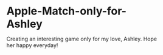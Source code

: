 # Apple-Match-only-for-Ashley
Creating an interesting game only for my love, Ashley. Hope her happy everyday!
<html lang="zh-CN">
<head>
    <meta charset="UTF-8">
    <meta name="viewport" content="width=device-width, initial-scale=1.0, user-scalable=no">
    <title>苹果消消乐 - 献给最爱的Ashley</title>
    <style>
        * {
            margin: 0;
            padding: 0;
            box-sizing: border-box;
        }
        
        body {
            font-family: -apple-system, BlinkMacSystemFont, "Segoe UI", Roboto, sans-serif;
            background: linear-gradient(135deg, #ff9a9e, #fecfef, #fecfef);
            min-height: 100vh;
            overflow-x: hidden;
            /* 移除触摸防护 */
            touch-action: manipulation;
            -webkit-touch-callout: none;
            -webkit-user-select: none;
            user-select: none;
        }
        
        /* 修复按钮触摸问题 */
        button, .level-button, .control-btn, .power-up {
            /* 关键修复：确保触摸事件正常 */
            touch-action: manipulation;
            -webkit-touch-callout: none;
            -webkit-tap-highlight-color: transparent;
            cursor: pointer;
            border: none;
            background: none;
            outline: none;
            /* 增加触摸区域 */
            min-height: 44px;
            min-width: 44px;
            display: flex;
            align-items: center;
            justify-content: center;
        }
        
        .hearts-bg {
            position: fixed;
            top: 0;
            left: 0;
            width: 100%;
            height: 100%;
            pointer-events: none;
            z-index: -1;
            overflow: hidden;
        }
        
        .heart {
            position: absolute;
            font-size: 1.5rem;
            animation: floatHeart 8s linear infinite;
            opacity: 0.6;
        }
        
        @keyframes floatHeart {
            0% {
                transform: translateY(100vh) rotate(0deg);
                opacity: 0;
            }
            10% {
                opacity: 0.6;
            }
            90% {
                opacity: 0.6;
            }
            100% {
                transform: translateY(-100px) rotate(360deg);
                opacity: 0;
            }
        }
        
        /* 主菜单样式 */
        .main-menu {
            display: flex;
            flex-direction: column;
            align-items: center;
            justify-content: center;
            min-height: 100vh;
            padding: 2rem;
            text-align: center;
        }
        
        .game-title {
            font-size: clamp(2rem, 8vw, 4rem);
            color: #fff;
            text-shadow: 0 4px 8px rgba(0,0,0,0.3);
            margin-bottom: 1rem;
            font-weight: bold;
        }
        
        .subtitle {
            font-size: clamp(1rem, 4vw, 1.5rem);
            color: #fff;
            opacity: 0.9;
            margin-bottom: 3rem;
            font-style: italic;
        }
        
        .menu-buttons {
            display: flex;
            flex-direction: column;
            gap: 1.5rem;
            width: 100%;
            max-width: 300px;
        }
        
        .menu-btn {
            padding: 1rem 2rem;
            font-size: 1.2rem;
            background: rgba(255, 255, 255, 0.9);
            color: #ff6b6b;
            border: none;
            border-radius: 25px;
            cursor: pointer;
            transition: all 0.3s ease;
            box-shadow: 0 4px 15px rgba(0, 0, 0, 0.2);
            font-weight: bold;
            /* 修复触摸 */
            touch-action: manipulation;
            min-height: 60px;
        }
        
        .menu-btn:hover, .menu-btn:active {
            background: #fff;
            transform: translateY(-2px);
            box-shadow: 0 6px 20px rgba(0, 0, 0, 0.3);
        }
        
        /* 关卡选择界面 */
        .level-select {
            display: none;
            padding: 2rem;
            min-height: 100vh;
        }
        
        .level-select h2 {
            color: #fff;
            text-align: center;
            margin-bottom: 2rem;
            font-size: clamp(1.5rem, 6vw, 2.5rem);
            text-shadow: 0 2px 4px rgba(0,0,0,0.3);
        }
        
        .level-grid {
            display: grid;
            grid-template-columns: repeat(auto-fit, minmax(280px, 1fr));
            gap: 1rem;
            max-width: 1200px;
            margin: 0 auto;
        }
        
        .level-button {
            background: rgba(255, 255, 255, 0.95);
            border: none;
            border-radius: 20px;
            padding: 1.5rem;
            cursor: pointer;
            transition: all 0.3s ease;
            box-shadow: 0 4px 15px rgba(0, 0, 0, 0.1);
            text-align: center;
            /* 修复触摸 */
            touch-action: manipulation;
            min-height: 120px;
        }
        
        .level-button:hover, .level-button:active {
            transform: translateY(-3px);
            box-shadow: 0 8px 25px rgba(0, 0, 0, 0.2);
        }
        
        .level-button.special {
            background: linear-gradient(135deg, #ff6b6b, #ee5a52);
            color: white;
        }
        
        .level-button.practice {
            background: linear-gradient(135deg, #4ecdc4, #44a08d);
            color: white;
        }
        
        .love-quote {
            font-style: italic;
            color: #666;
            margin-top: 0.5rem;
            font-size: 0.9rem;
        }
        
        .level-button.special .love-quote,
        .level-button.practice .love-quote {
            color: rgba(255, 255, 255, 0.8);
        }
        
        /* 游戏界面 */
        .game-screen {
            display: none;
            padding: 1rem;
            min-height: 100vh;
        }
        
        .game-header {
            background: rgba(255, 255, 255, 0.9);
            border-radius: 15px;
            padding: 1rem;
            margin-bottom: 1rem;
            display: grid;
            grid-template-columns: repeat(4, 1fr);
            gap: 1rem;
            text-align: center;
        }
        
        .stat-item {
            display: flex;
            flex-direction: column;
            align-items: center;
        }
        
        .stat-label {
            font-size: 0.8rem;
            color: #666;
            margin-bottom: 0.2rem;
        }
        
        .stat-value {
            font-size: 1.2rem;
            font-weight: bold;
            color: #ff6b6b;
        }
        
        .game-container {
            display: flex;
            flex-direction: column;
            gap: 1rem;
            max-width: 600px;
            margin: 0 auto;
        }
        
        .game-grid {
            display: grid;
            grid-template-columns: repeat(8, 1fr);
            gap: 2px;
            background: rgba(255, 255, 255, 0.9);
            padding: 1rem;
            border-radius: 15px;
            box-shadow: 0 4px 15px rgba(0, 0, 0, 0.1);
            aspect-ratio: 1;
        }
        
        .grid-cell {
            background: #f8f9fa;
            border-radius: 8px;
            display: flex;
            align-items: center;
            justify-content: center;
            cursor: pointer;
            transition: all 0.2s ease;
            position: relative;
            /* 修复触摸 */
            touch-action: manipulation;
            min-height: 40px;
        }
        
        .grid-cell:hover, .grid-cell:active {
            background: #e9ecef;
        }
        
        .grid-cell.selected {
            background: #fff3cd;
            box-shadow: 0 0 0 2px #ffc107;
        }
        
        .apple-icon {
            font-size: clamp(1.2rem, 4vw, 2rem);
            transition: all 0.2s ease;
            pointer-events: none;
        }
        
        .special-item {
            position: relative;
            animation: specialGlow 2s ease-in-out infinite alternate;
        }
        
        @keyframes specialGlow {
            0% { filter: brightness(1) drop-shadow(0 0 5px rgba(255, 215, 0, 0.5)); }
            100% { filter: brightness(1.2) drop-shadow(0 0 10px rgba(255, 215, 0, 0.8)); }
        }
        
        .power-ups {
            display: grid;
            grid-template-columns: repeat(3, 1fr);
            gap: 0.5rem;
            background: rgba(255, 255, 255, 0.9);
            padding: 1rem;
            border-radius: 15px;
        }
        
        .power-up {
            background: #f8f9fa;
            border: 2px solid #dee2e6;
            border-radius: 12px;
            padding: 0.8rem;
            cursor: pointer;
            transition: all 0.2s ease;
            text-align: center;
            position: relative;
            /* 修复触摸 */
            touch-action: manipulation;
            min-height: 60px;
        }
        
        .power-up:hover, .power-up:active {
            background: #e9ecef;
            transform: translateY(-1px);
        }
        
        .power-up.active {
            background: #fff3cd;
            border-color: #ffc107;
        }
        
        .power-up .icon {
            font-size: 1.5rem;
            margin-bottom: 0.2rem;
        }
        
        .power-up .name {
            font-size: 0.8rem;
            color: #666;
            margin-bottom: 0.2rem;
        }
        
        .power-up .count {
            background: #ff6b6b;
            color: white;
            border-radius: 50%;
            width: 20px;
            height: 20px;
            font-size: 0.7rem;
            display: flex;
            align-items: center;
            justify-content: center;
            position: absolute;
            top: -5px;
            right: -5px;
        }
        
        .controls {
            display: flex;
            justify-content: space-between;
            gap: 1rem;
            flex-wrap: wrap;
        }
        
        .control-btn {
            padding: 0.8rem 1.2rem;
            background: #ff6b6b;
            color: white;
            border: none;
            border-radius: 12px;
            cursor: pointer;
            font-size: 0.9rem;
            transition: all 0.2s ease;
            flex: 1;
            min-width: 80px;
            /* 修复触摸 */
            touch-action: manipulation;
            min-height: 44px;
        }
        
        .control-btn:hover, .control-btn:active {
            background: #ee5a52;
            transform: translateY(-1px);
        }
        
        .control-btn.secondary {
            background: #6c757d;
        }
        
        .control-btn.secondary:hover, .control-btn.secondary:active {
            background: #545b62;
        }
        
        /* 暂停菜单 */
        .pause-menu {
            display: none;
            position: fixed;
            top: 0;
            left: 0;
            width: 100%;
            height: 100%;
            background: rgba(0, 0, 0, 0.8);
            justify-content: center;
            align-items: center;
            z-index: 1000;
        }
        
        .pause-content {
            background: white;
            padding: 2rem;
            border-radius: 20px;
            text-align: center;
            max-width: 90vw;
        }
        
        .pause-content h3 {
            color: #ff6b6b;
            margin-bottom: 1.5rem;
        }
        
        .pause-buttons {
            display: flex;
            flex-direction: column;
            gap: 1rem;
        }
        
        /* 成就弹窗 */
        .achievement-popup {
            position: fixed;
            top: 20px;
            right: 20px;
            background: #4CAF50;
            color: white;
            padding: 1rem 1.5rem;
            border-radius: 15px;
            box-shadow: 0 4px 15px rgba(0, 0, 0, 0.3);
            transform: translateX(100%);
            transition: transform 0.5s ease;
            z-index: 1001;
            max-width: 300px;
        }
        
        .achievement-popup.show {
            transform: translateX(0);
        }
        
        /* 动画和效果 */
        .combo-display {
            position: absolute;
            top: 50%;
            left: 50%;
            transform: translate(-50%, -50%);
            background: rgba(255, 107, 107, 0.9);
            color: white;
            padding: 0.5rem 1rem;
            border-radius: 20px;
            font-weight: bold;
            z-index: 100;
            animation: comboAnim 1s ease-out forwards;
            pointer-events: none;
        }
        
        @keyframes comboAnim {
            0% {
                opacity: 0;
                transform: translate(-50%, -50%) scale(0.5);
            }
            50% {
                opacity: 1;
                transform: translate(-50%, -50%) scale(1.2);
            }
            100% {
                opacity: 0;
                transform: translate(-50%, -50%) scale(1);
            }
        }
        
        .particle {
            position: fixed;
            border-radius: 50%;
            pointer-events: none;
            z-index: 100;
        }
        
        @keyframes particle-float {
            0% {
                opacity: 1;
                transform: scale(1);
            }
            100% {
                opacity: 0;
                transform: scale(0);
            }
        }
        
        /* 移动端优化 */
        @media (max-width: 768px) {
            .game-header {
                grid-template-columns: repeat(2, 1fr);
                gap: 0.5rem;
                padding: 0.8rem;
            }
            
            .power-ups {
                grid-template-columns: repeat(6, 1fr);
                padding: 0.8rem;
            }
            
            .power-up {
                padding: 0.6rem 0.4rem;
            }
            
            .power-up .icon {
                font-size: 1.2rem;
            }
            
            .power-up .name {
                font-size: 0.7rem;
            }
            
            .controls {
                gap: 0.5rem;
            }
            
            .control-btn {
                padding: 0.6rem 0.8rem;
                font-size: 0.8rem;
            }
        }
        
        @media (max-width: 480px) {
            .main-menu {
                padding: 1rem;
            }
            
            .level-select {
                padding: 1rem;
            }
            
            .level-grid {
                grid-template-columns: 1fr;
                gap: 0.8rem;
            }
            
            .game-screen {
                padding: 0.5rem;
            }
        }
    </style>
</head>
<body>
    <!-- 爱心背景 -->
    <div class="hearts-bg" id="heartsBackground"></div>
    
    <!-- 主菜单 -->
    <div class="main-menu" id="mainMenu">
        <h1 class="game-title">🍎 苹果消消乐</h1>
        <p class="subtitle">献给最爱的Ashley ❤️</p>
        <div class="menu-buttons">
            <button class="menu-btn" onclick="showLevelSelect()">开始游戏 🎮</button>
            <button class="menu-btn" onclick="showAchievements()">成就系统 🏆</button>
            <button class="menu-btn" onclick="showLoveMessages()">专属情话 💕</button>
            <button class="menu-btn" onclick="showSettings()">游戏说明 ⚙️</button>
        </div>
    </div>
    
    <!-- 关卡选择 -->
    <div class="level-select" id="levelSelect">
        <h2>选择关卡</h2>
        <div class="level-grid" id="levelGrid"></div>
        <div style="text-align: center; margin-top: 2rem;">
            <button class="menu-btn" onclick="showMainMenu()">返回主菜单</button>
        </div>
    </div>
    <!-- 游戏界面 -->
    <div class="game-screen" id="gameScreen">
        <!-- 游戏状态栏 -->
        <div class="game-header">
            <div class="stat-item">
                <div class="stat-label">关卡</div>
                <div class="stat-value" id="currentLevel">1</div>
            </div>
            <div class="stat-item">
                <div class="stat-label">得分</div>
                <div class="stat-value" id="score">0</div>
            </div>
            <div class="stat-item">
                <div class="stat-label">目标</div>
                <div class="stat-value" id="target">1000</div>
            </div>
            <div class="stat-item">
                <div class="stat-label">剩余步数</div>
                <div class="stat-value" id="moves">25</div>
            </div>
        </div>
        
        <div class="game-container">
            <!-- 游戏网格 -->
            <div class="game-grid" id="gameGrid"></div>
            
            <!-- 道具栏 -->
            <div class="power-ups" id="powerUps">
                <div class="power-up" data-power="bomb">
                    <div class="icon">💥</div>
                    <div class="name">炸弹</div>
                    <div class="count">3</div>
                </div>
                <div class="power-up" data-power="lightning">
                    <div class="icon">⚡</div>
                    <div class="name">闪电</div>
                    <div class="count">3</div>
                </div>
                <div class="power-up" data-power="rainbow">
                    <div class="icon">🌈</div>
                    <div class="name">彩虹</div>
                    <div class="count">2</div>
                </div>
                <div class="power-up" data-power="hammer">
                    <div class="icon">🔨</div>
                    <div class="name">锤子</div>
                    <div class="count">5</div>
                </div>
                <div class="power-up" data-power="shuffle">
                    <div class="icon">🔄</div>
                    <div class="name">洗牌</div>
                    <div class="count">2</div>
                </div>
                <div class="power-up" data-power="time">
                    <div class="icon">⏰</div>
                    <div class="name">时光</div>
                    <div class="count">2</div>
                </div>
            </div>
            
            <!-- 控制按钮 -->
            <div class="controls">
                <button class="control-btn secondary" onclick="showHint()">提示 💡</button>
                <button class="control-btn secondary" onclick="showGameInstructions()">说明 📖</button>
                <button class="control-btn secondary" onclick="pauseGame()">暂停 ⏸️</button>
                <button class="control-btn secondary" onclick="restartLevel()">重新开始 🔄</button>
                <button class="control-btn secondary" onclick="backToLevelSelect()">返回选关 ⬅️</button>
            </div>
        </div>
    </div>
    
    <!-- 暂停菜单 -->
    <div class="pause-menu" id="pauseMenu">
        <div class="pause-content">
            <h3>游戏暂停</h3>
            <div class="pause-buttons">
                <button class="menu-btn" onclick="resumeGame()">继续游戏 ▶️</button>
                <button class="menu-btn" onclick="restartLevel()">重新开始 🔄</button>
                <button class="menu-btn" onclick="backToLevelSelect()">返回选关 ⬅️</button>
                <button class="menu-btn" onclick="backToMainMenu()">主菜单 🏠</button>
            </div>
        </div>
    </div>
    
    <!-- 成就弹窗 -->
    <div class="achievement-popup" id="achievementPopup">
        <div id="achievementText"></div>
    </div>
    
    <!-- 特殊日期效果容器 -->
    <div id="specialDateEffect" style="position: fixed; top: 0; left: 0; width: 100%; height: 100%; pointer-events: none; z-index: 999;"></div>

<script>
// 游戏状态管理
class GameState {
    constructor() {
        this.currentLevel = 1;
        this.score = 0;
        this.moves = 30;
        this.target = 1000;
        this.combo = 0;
        this.selectedCell = null;
        this.grid = [];
        this.powerUps = {
            bomb: 3,
            lightning: 3,
            rainbow: 2,
            hammer: 5,
            shuffle: 2,
            time: 2
        };
        this.activePowerUp = null;
        this.achievements = new Set();
        this.isPaused = false;
        this.isGameActive = false;
        this.totalMatches = 0;
        this.maxCombo = 0;
        this.totalScore = 0;
        this.gamesPlayed = 0;
        this.perfectGames = 0;
        this.initializeAudio();
    }

    initializeAudio() {
        this.sounds = {
            match: this.createBeep(200, 0.1),
            combo: this.createBeep(300, 0.15),
            powerUp: this.createBeep(400, 0.2)
        };
    }

    createBeep(frequency, duration) {
        // 简化的音效生成
        return {
            play: () => {
                try {
                    const audioContext = new (window.AudioContext || window.webkitAudioContext)();
                    const oscillator = audioContext.createOscillator();
                    const gainNode = audioContext.createGain();
                    
                    oscillator.connect(gainNode);
                    gainNode.connect(audioContext.destination);
                    
                    oscillator.frequency.setValueAtTime(frequency, audioContext.currentTime);
                    gainNode.gain.setValueAtTime(0.1, audioContext.currentTime);
                    gainNode.gain.exponentialRampToValueAtTime(0.01, audioContext.currentTime + duration);
                    
                    oscillator.start(audioContext.currentTime);
                    oscillator.stop(audioContext.currentTime + duration);
                } catch (e) {
                    // 静默处理音效错误
                }
            }
        };
    }

    playSound(type) {
        if (this.sounds[type]) {
            this.sounds[type].play();
        }
    }
}

// 全局游戏状态
const gameState = new GameState();

// 关卡数据和情话
const LEVELS = [
    { id: 1, name: "初遇", target: 1800, moves: 450, quote: "就像第一次见到你，心跳不已 💕", special: false },
    { id: 2, name: "怦然心动", target: 2300, moves: 440, quote: "每一个眼神交汇，都是命运的安排 ✨", special: false },
    { id: 3, name: "甜蜜约会", target: 2500, moves: 430, quote: "和你在一起的每一秒都是甜蜜的 🍯", special: false },
    { id: 4, name: "告白时刻", target: 2800, moves: 420, quote: "三个字，说给全世界听：我爱你 💖", special: true },
    { id: 5, name: "牵手漫步", target: 3000, moves: 410, quote: "十指紧扣，走过春夏秋冬 🌸", special: false },
    { id: 6, name: "浪漫晚餐", target: 3500, moves: 400, quote: "烛光晚餐，你是我唯一的风景 🕯️", special: false },
    { id: 7, name: "星空许愿", target: 4000, moves: 390, quote: "对着流星许愿，愿与你白头偕老 🌟", special: false },
    { id: 8, name: "生日惊喜", target: 4500, moves: 380, quote: "3月25日，为你准备最美的惊喜 🎂", special: true },
    { id: 9, name: "情人节", target: 5000, moves: 370, quote: "玫瑰花海，不及你的笑颜 🌹", special: true },
    { id: 10, name: "永恒承诺", target: 5600, moves: 360, quote: "此生此世，只想和你在一起 💍", special: true },
    { id: 11, name: "梦中情人", target: 6000, moves: 350, quote: "梦里梦外，都是你的身影 💭", special: false },
    { id: 12, name: "心有灵犀", target: 6500, moves: 340, quote: "不用言语，我们就能读懂彼此 💫", special: false }
];

// 苹果类型定义 - 支持关卡渐进式增加
const APPLE_TYPES = [
    { type: 'red', emoji: '🍎', class: 'apple-red' },
    { type: 'green', emoji: '🍏', class: 'apple-green' },
    { type: 'yellow', emoji: '🍌', class: 'apple-yellow' },
    { type: 'blue', emoji: '🫐', class: 'apple-blue' },
    { type: 'purple', emoji: '🍇', class: 'apple-purple' },
    { type: 'orange', emoji: '🍊', class: 'apple-orange' },
    // 新增水果类型 - 后期关卡解锁
    { type: 'peach', emoji: '🍑', class: 'apple-peach' },
    { type: 'strawberry', emoji: '🍓', class: 'apple-strawberry' },
    { type: 'watermelon', emoji: '🍉', class: 'apple-watermelon' },
    { type: 'pineapple', emoji: '🍍', class: 'apple-pineapple' },
    { type: 'kiwi', emoji: '🥝', class: 'apple-kiwi' },
    { type: 'mango', emoji: '🥭', class: 'apple-mango' }
];

// 成就系统
const ACHIEVEMENTS = [
    { id: 'first_match', name: '初次消除', desc: '完成第一次消除', icon: '🎯' },
    { id: 'combo_master', name: '连击高手', desc: '达成5连击', icon: '⚡' },
    { id: 'score_hunter', name: '分数猎人', desc: '单局得分超过5000', icon: '🏆' },
    { id: 'perfect_level', name: '完美通关', desc: '剩余步数≥10通关', icon: '💎' },
    { id: 'power_master', name: '道具大师', desc: '使用所有类型道具', icon: '🎮' },
    { id: 'ashley_special', name: '最爱的Ashley', desc: '专属成就：为爱而战', icon: '👑' },
    { id: 'love_master', name: '爱情达人', desc: '完成所有特殊关卡', icon: '💕' }
];

// 初始化游戏
function initializeGame() {
    createHeartBackground();
    generateLevelButtons();
    setupEventListeners();
    loadGameData();
}

// 创建爱心背景动画
function createHeartBackground() {
    const heartsContainer = document.getElementById('heartsBackground');
    
    function createHeart() {
        const heart = document.createElement('div');
        heart.className = 'heart';
        heart.innerHTML = ['❤️', '💋', '💕', '💖', '💘'][Math.floor(Math.random() * 5)];
        heart.style.left = Math.random() * 100 + '%';
        heart.style.animationDelay = Math.random() * 6 + 's';
        heart.style.animationDuration = (6 + Math.random() * 4) + 's';
        heartsContainer.appendChild(heart);
        
        setTimeout(() => {
            if (heart.parentNode) heart.remove();
        }, 10000);
    }
    
    setInterval(createHeart, 2000);
    
    // 立即创建几个爱心
    for (let i = 0; i < 3; i++) {
        setTimeout(createHeart, i * 1000);
    }
}

// 检查特殊日期
function checkSpecialDate() {
    const today = new Date();
    const month = today.getMonth() + 1;
    const date = today.getDate();
    
    // 1月17日 - 初次见面纪念日
    if (month === 1 && date === 17) {
        createSpecialEffect('firstmeet');
    }
    // 1月21日 - 确定关系纪念日
    else if (month === 1 && date === 21) {
        createSpecialEffect('together');
    }
    // 2月14日 - 情人节
    else if (month === 2 && date === 14) {
        createSpecialEffect('valentine');
    }
    // 3月25日 - Ashley的生日
    else if (month === 3 && date === 25) {
        createSpecialEffect('birthday');
        setTimeout(() => showAchievement(ACHIEVEMENTS.find(a => a.id === 'ashley_special')), 2000);
    }
    // 6月28日 - 婚礼日
    else if (month === 6 && date === 28) {
        createSpecialEffect('wedding');
    }
    // 10月22日 - 登记结婚纪念日
    else if (month === 10 && date === 22) {
        createSpecialEffect('certificate');
    }
}
    
// 创建特殊日期效果
function createSpecialEffect(type) {
    const effectContainer = document.getElementById('specialDateEffect');
    
    if (type === 'firstmeet') {
        // 初次见面星星和邂逅效果
        for (let i = 0; i < 30; i++) {
            setTimeout(() => {
                const star = document.createElement('div');
                star.innerHTML = ['💕', '🤩', '💘', '🫶', '✨'][Math.floor(Math.random() * 5)];
                star.style.cssText = `
                    position: absolute;
                    left: ${Math.random() * 100}%;
                    top: ${Math.random() * 100}%;
                    font-size: ${Math.random() * 25 + 15}px;
                    animation: starTwinkle 4s ease-in-out forwards;
                    pointer-events: none;
                `;
                effectContainer.appendChild(star);
                
                setTimeout(() => {
                    if (star.parentNode) star.remove();
                }, 4000);
            }, i * 120);
        }
        
        // 添加星星闪烁动画
        const style = document.createElement('style');
        style.textContent = `
            @keyframes starTwinkle {
                0% { transform: scale(0) rotate(0deg); opacity: 0; }
                25% { transform: scale(1.3) rotate(90deg); opacity: 1; }
                50% { transform: scale(0.8) rotate(180deg); opacity: 0.7; }
                75% { transform: scale(1.1) rotate(270deg); opacity: 1; }
                100% { transform: scale(0) rotate(360deg); opacity: 0; }
            }
        `;
        document.head.appendChild(style);
        
        // 显示特殊祝福
        setTimeout(() => {
            showMessage('✨ 亲爱的Ashley，还记得1月17日吗？✨\n那是我们第一次见面的神奇日子，命运让我们相遇，从此改变了我的人生！\n感谢上天让我遇见了你，我的天使！');
        }, 1000);
        
        setTimeout(() => {
            style.remove();
        }, 35000);
        
    } else if (type === 'together') {
        // 确定关系爱心锁和玫瑰效果
        for (let i = 0; i < 25; i++) {
            setTimeout(() => {
                const love = document.createElement('div');
                love.innerHTML = ['💞', '🥰', '👩🏻‍❤️‍👨🏻', '💋', '💗'][Math.floor(Math.random() * 5)];
                love.style.cssText = `
                    position: absolute;
                    left: ${Math.random() * 100}%;
                    top: -50px;
                    font-size: ${Math.random() * 30 + 20}px;
                    animation: loveGrow 6s ease-out forwards;
                    pointer-events: none;
                `;
                effectContainer.appendChild(love);
                
                setTimeout(() => {
                    if (love.parentNode) love.remove();
                }, 6000);
            }, i * 180);
        }
        
        // 添加爱心生长动画
        const style = document.createElement('style');
        style.textContent = `
            @keyframes loveGrow {
                0% {
                    transform: translateY(0) scale(0) rotate(0deg);
                    opacity: 0;
                }
                30% {
                    transform: translateY(200px) scale(1.2) rotate(120deg);
                    opacity: 1;
                }
                70% {
                    transform: translateY(400px) scale(0.9) rotate(240deg);
                    opacity: 0.8;
                }
                100% {
                    transform: translateY(calc(100vh + 50px)) scale(0.7) rotate(360deg);
                    opacity: 0;
                }
            }
        `;
        document.head.appendChild(style);
        
        // 显示特殊祝福
        setTimeout(() => {
            showMessage('💕 我最珍爱的Ashley，1月21日是我们确定关系的甜蜜日子 💕\n从那天起，你就是我的女朋友，我的心从此只为你跳动！\n谢谢你愿意成为我的女朋友，让我的世界充满了爱与希望！');
        }, 1000);
        
        setTimeout(() => {
            style.remove();
        }, 35000);
        
    } else if (type === 'valentine') {
        // 情人节玫瑰花瓣效果
        for (let i = 0; i < 40; i++) {
            setTimeout(() => {
                const heart = document.createElement('div');
                heart.innerHTML = ['🌸', '💖', '💕', '🌹', '💝'][Math.floor(Math.random() * 5)];
                heart.style.cssText = `
                    position: absolute;
                    left: ${Math.random() * 100}%;
                    top: -50px;
                    font-size: ${Math.random() * 35 + 15}px;
                    animation: heartFall 5s ease-in forwards;
                    pointer-events: none;
                `;
                effectContainer.appendChild(heart);
                
                setTimeout(() => {
                    if (heart.parentNode) heart.remove();
                }, 5000);
            }, i * 100);
        }
        
        // 添加爱心飘落动画
        const style = document.createElement('style');
        style.textContent = `
            @keyframes heartFall {
                0% {
                    transform: translateY(0) rotate(0deg);
                    opacity: 0;
                }
                10% {
                    opacity: 1;
                }
                90% {
                    opacity: 0.8;
                }
                100% {
                    transform: translateY(calc(100vh + 50px)) rotate(360deg);
                    opacity: 0;
                }
            }
        `;
        document.head.appendChild(style);
        
        // 显示特殊祝福
        setTimeout(() => {
            showMessage('💖 我的挚爱Ashley，情人节快乐！💖\n每一天和你在一起都是情人节，你是我心中永远的挚爱！\n我爱你不是因为你是谁，而是因为在你面前我是谁！');
        }, 1000);
        
        setTimeout(() => {
            style.remove();
        }, 35000);
        
    } else if (type === 'birthday') {
        // 生日蛋糕和气球效果
        for (let i = 0; i < 30; i++) {
            setTimeout(() => {
                const balloon = document.createElement('div');
                balloon.innerHTML = ['🎂', '🎈', '🎉', '🎊', '🌟'][Math.floor(Math.random() * 5)];
                balloon.style.cssText = `
                    position: absolute;
                    left: ${Math.random() * 100}%;
                    top: 100vh;
                    font-size: ${Math.random() * 30 + 20}px;
                    animation: balloonFloat 6s ease-out forwards;
                    pointer-events: none;
                `;
                effectContainer.appendChild(balloon);
                
                setTimeout(() => {
                    if (balloon.parentNode) balloon.remove();
                }, 6000);
            }, i * 100);
        }
        
        // 添加气球上升动画
        const style = document.createElement('style');
        style.textContent = `
            @keyframes balloonFloat {
                0% { transform: translateY(0) scale(0); opacity: 0; }
                20% { opacity: 1; transform: scale(1); }
                100% { transform: translateY(-100vh) scale(1.2); opacity: 0; }
            }
        `;
        document.head.appendChild(style);
        
        // 显示特殊祝福
        setTimeout(() => {
            showMessage('🎂 最美丽的Ashley，生日快乐！🎂\n愿你在我的陪伴下永远美丽动人，我爱你！\n在这特殊的日子里，我想对你说：遇见你是我最大的幸运！');
        }, 1000);
        
        setTimeout(() => {
            style.remove();
        }, 35000);
        
    } else if (type === 'wedding') {
        // 婚礼日白玫瑰和教堂钟声效果
        for (let i = 0; i < 35; i++) {
            setTimeout(() => {
                const flower = document.createElement('div');
                flower.innerHTML = ['🎉', '🤍', '🕊️', '💒', '🌹'][Math.floor(Math.random() * 5)];
                flower.style.cssText = `
                    position: absolute;
                    left: ${Math.random() * 100}%;
                    top: -50px;
                    font-size: ${Math.random() * 25 + 15}px;
                    animation: weddingFloat 8s linear forwards;
                    pointer-events: none;
                `;
                effectContainer.appendChild(flower);
                
                setTimeout(() => {
                    if (flower.parentNode) flower.remove();
                }, 8000);
            }, i * 200);
        }
        
        // 添加婚礼漂浮动画
        const style = document.createElement('style');
        style.textContent = `
            @keyframes weddingFloat {
                0% {
                    transform: translateY(0) rotate(0deg);
                    opacity: 0;
                }
                10% {
                    opacity: 1;
                }
                90% {
                    opacity: 0.8;
                }
                100% {
                    transform: translateY(calc(100vh + 50px)) rotate(360deg);
                    opacity: 0;
                }
            }
        `;
        document.head.appendChild(style);
        
        // 显示特殊祝福
        setTimeout(() => {
            showMessage('💒 最美的Ashley，6月28日是我们举办婚礼的神圣日子 💒\n在众人的祝福下，我们交换了誓言，你是我今生唯一的新娘！\n那一天，我对全世界宣告：你是我最珍贵的宝贝！');
        }, 1000);
        
        setTimeout(() => {
            style.remove();
        }, 35000);
        
    } else if (type === 'certificate') {
        // 登记结婚纪念日钻戒效果
        for (let i = 0; i < 25; i++) {
            setTimeout(() => {
                const ring = document.createElement('div');
                ring.innerHTML = '💍';
                ring.style.cssText = `
                    position: absolute;
                    left: ${Math.random() * 100}%;
                    top: ${Math.random() * 100}%;
                    font-size: ${Math.random() * 30 + 20}px;
                    animation: ringSparkle 3s ease-out forwards;
                    pointer-events: none;
                `;
                effectContainer.appendChild(ring);
                
                setTimeout(() => {
                    if (ring.parentNode) ring.remove();
                }, 3000);
            }, i * 150);
        }
        
        // 添加钻戒闪烁动画
        const style = document.createElement('style');
        style.textContent = `
            @keyframes ringSparkle {
                0% { transform: scale(0) rotate(0deg); opacity: 1; }
                50% { transform: scale(1.2) rotate(180deg); opacity: 1; }
                100% { transform: scale(0.8) rotate(360deg); opacity: 0; }
            }
        `;
        document.head.appendChild(style);
        
        // 显示特殊祝福
        setTimeout(() => {
            showMessage('💍 亲爱的Ashley，还记得10月22日这个特殊的日子吗？💍\n那一天我们领取了结婚证，从此你是我法定的妻子！\n从那一刻起，我们就是法律认可的夫妻，此生此世永不分离！');
        }, 1000);
        
        setTimeout(() => {
            style.remove();
        }, 35000);
    }
}

// 生成关卡按钮
function generateLevelButtons() {
    const levelGrid = document.getElementById('levelGrid');
    levelGrid.innerHTML = '';
    
    // 练习场
    const practiceBtn = document.createElement('button');
    practiceBtn.className = 'level-button practice';
    practiceBtn.innerHTML = `
        <div style="font-size: 1.2em;">🎯</div>
        <div>练习场</div>
        <div class="love-quote">熟能生巧</div>
    `;
    practiceBtn.onclick = () => startLevel(0); // 0表示练习模式
    levelGrid.appendChild(practiceBtn);
    
    // 正常关卡
    LEVELS.forEach(level => {
        const button = document.createElement('button');
        button.className = `level-button ${level.special ? 'special' : ''}`;
        button.innerHTML = `
            <div style="font-size: 1.2em;">${level.special ? '💎' : '🍎'}</div>
            <div>${level.name}</div>
            <div class="love-quote">"${level.quote}"</div>
        `;
        button.onclick = () => selectLevel(level.id);
        levelGrid.appendChild(button);
    });
}

// 继续第三部分...
// 选择关卡
function selectLevel(levelId) {
    if (levelId <= LEVELS.length) {
        startLevel(levelId);
    }
}

// 开始关卡
function startLevel(levelId) {
    const level = LEVELS.find(l => l.id === levelId);
    
    if (levelId === 0) {
        // 练习模式
        gameState.currentLevel = 0;
        gameState.target = Infinity;
        gameState.moves = Infinity;
        // 练习模式重置道具
        gameState.powerUps = {
            bomb: 99,
            lightning: 99,
            rainbow: 99,
            hammer: 99,
            shuffle: 99,
            time: 99
        };
    } else if (level) {
        gameState.currentLevel = level.id;
        gameState.target = level.target;
        gameState.moves = level.moves;
        // 重置道具
        gameState.powerUps = {
            bomb: 30,
            lightning: 30,
            rainbow: 20,
            hammer: 50,
            shuffle: 20,
            time: 20
        };
    }
    
    gameState.score = 0;
    gameState.combo = 0;
    gameState.selectedCell = null;
    gameState.activePowerUp = null;
    gameState.isGameActive = true;
    gameState.isPaused = false;
    
    initializeGrid();
    showGameScreen();
    updateUI();
}

// 创建随机苹果 - 根据关卡渐进式增加种类
function createRandomApple() {
    // 根据当前关卡确定可用的苹果种类数量
    let availableTypeCount;
    
    if (gameState.currentLevel === 0) {
        // 练习模式：使用所有类型
        availableTypeCount = APPLE_TYPES.length;
    } else if (gameState.currentLevel <= 2) {
        // 第1-2关：4种基础苹果
        availableTypeCount = 4;
    } else if (gameState.currentLevel <= 4) {
        // 第3-4关：5种苹果
        availableTypeCount = 5;
    } else if (gameState.currentLevel <= 6) {
        // 第5-6关：6种苹果
        availableTypeCount = 6;
    } else if (gameState.currentLevel <= 8) {
        // 第7-8关：7种苹果
        availableTypeCount = 7;
    } else if (gameState.currentLevel <= 10) {
        // 第9-10关：8种苹果
        availableTypeCount = 8;
    } else if (gameState.currentLevel <= 12) {
        // 第11-12关：9种苹果
        availableTypeCount = 9;
    } else {
        // 更高关卡：使用所有类型
        availableTypeCount = APPLE_TYPES.length;
    }
    
    // 从可用类型中随机选择
    const availableTypes = APPLE_TYPES.slice(0, availableTypeCount);
    const randomType = availableTypes[Math.floor(Math.random() * availableTypes.length)];
    
    return {
        type: randomType.type,
        emoji: randomType.emoji,
        class: randomType.class
    };
}

// 初始化游戏网格
function initializeGrid() {
    const gridElement = document.getElementById('gameGrid');
    gridElement.innerHTML = '';
    
    // 创建8x8网格
    gameState.grid = [];
    for (let row = 0; row < 8; row++) {
        gameState.grid[row] = [];
        for (let col = 0; col < 8; col++) {
            gameState.grid[row][col] = createRandomApple();
            
            // 创建DOM元素
            const cell = document.createElement('div');
            cell.className = 'grid-cell';
            cell.dataset.row = row;
            cell.dataset.col = col;
            
            const appleElement = createAppleElement(gameState.grid[row][col]);
            cell.appendChild(appleElement);
            
            // 绑定触摸事件
            bindCellEvents(cell, row, col);
            
            gridElement.appendChild(cell);
        }
    }
    
    // 确保初始状态没有匹配
    while (hasMatches()) {
        for (let row = 0; row < 8; row++) {
            for (let col = 0; col < 8; col++) {
                gameState.grid[row][col] = createRandomApple();
                updateCellDisplay(row, col);
            }
        }
    }
    
    // 练习模式添加特殊道具
    if (gameState.currentLevel === 0) {
        setTimeout(() => {
            addRandomSpecialItems();
        }, 1000);
    }
}

// 创建苹果元素
function createAppleElement(apple) {
    const element = document.createElement('div');
    element.className = `apple-icon ${apple.class || ''}`;
    element.textContent = apple.emoji;
    return element;
}

// 绑定单元格事件
function bindCellEvents(cell, row, col) {
    let touchStartTime;
    let touchStartPos;
    
    // 统一的点击处理函数
    function handleCellClick(e) {
        e.preventDefault();
        if (!gameState.isGameActive || gameState.isPaused) return;
        
        handleCellInteraction(row, col);
    }
    
    // 鼠标事件
    cell.addEventListener('click', handleCellClick);
    
    // 触摸事件 - 修复触摸响应问题
    cell.addEventListener('touchstart', (e) => {
        e.preventDefault();
        touchStartTime = Date.now();
        touchStartPos = {
            x: e.touches[0].clientX,
            y: e.touches[0].clientY
        };
        
        // 添加视觉反馈
        cell.style.backgroundColor = '#e9ecef';
    }, { passive: false });
    
    cell.addEventListener('touchend', (e) => {
        e.preventDefault();
        
        // 移除视觉反馈
        cell.style.backgroundColor = '';
        
        const touchEndTime = Date.now();
        const touchDuration = touchEndTime - touchStartTime;
        
        // 如果是短触摸（类似点击），处理交互
        if (touchDuration < 500) {
            handleCellClick(e);
        }
    }, { passive: false });
    
    // 防止触摸移动时的误操作
    cell.addEventListener('touchmove', (e) => {
        const currentPos = {
            x: e.touches[0].clientX,
            y: e.touches[0].clientY
        };
        
        const distance = Math.sqrt(
            Math.pow(currentPos.x - touchStartPos.x, 2) + 
            Math.pow(currentPos.y - touchStartPos.y, 2)
        );
        
        // 如果移动距离太大，取消视觉反馈
        if (distance > 20) {
            cell.style.backgroundColor = '';
        }
    }, { passive: true });
}

// 处理单元格交互
function handleCellInteraction(row, col) {
    const cell = document.querySelector(`[data-row="${row}"][data-col="${col}"]`);
    
    // 如果有激活的道具
    if (gameState.activePowerUp) {
        usePowerUp(gameState.activePowerUp, row, col);
        gameState.activePowerUp = null;
        
        // 移除道具选择状态
        document.querySelectorAll('.power-up').forEach(p => p.classList.remove('active'));
        return;
    }
    
    // 正常交换逻辑
    if (gameState.selectedCell) {
        const [selectedRow, selectedCol] = gameState.selectedCell;
        
        // 检查是否是相邻单元格
        if (isAdjacent(selectedRow, selectedCol, row, col)) {
            attemptSwap(selectedRow, selectedCol, row, col);
        }
        
        // 清除选择
        clearSelection();
    } else {
        // 选择当前单元格
        gameState.selectedCell = [row, col];
        cell.classList.add('selected');
    }
}

// 检查是否相邻
function isAdjacent(row1, col1, row2, col2) {
    const rowDiff = Math.abs(row1 - row2);
    const colDiff = Math.abs(col1 - col2);
    return (rowDiff === 1 && colDiff === 0) || (rowDiff === 0 && colDiff === 1);
}

// 尝试交换
function attemptSwap(row1, col1, row2, col2) {
    // 临时交换
    const temp = gameState.grid[row1][col1];
    gameState.grid[row1][col1] = gameState.grid[row2][col2];
    gameState.grid[row2][col2] = temp;
    
    // 检查是否产生匹配
    const matches = findMatches();
    
    if (matches.length > 0) {
        // 有匹配，执行交换
        updateCellDisplay(row1, col1);
        updateCellDisplay(row2, col2);
        
        // 减少步数（练习模式除外）
        if (gameState.currentLevel !== 0) {
            gameState.moves--;
        }
        
        // 处理匹配
        setTimeout(() => {
            processMatches(matches);
        }, 300);
        
        // 播放交换音效
        gameState.playSound('match');
        
    } else {
        // 没有匹配，交换回来
        gameState.grid[row2][col2] = gameState.grid[row1][col1];
        gameState.grid[row1][col1] = temp;
        
        // 显示无效移动提示
        showMessage('无效移动！');
    }
    
    updateUI();
}

// 清除选择状态
function clearSelection() {
    document.querySelectorAll('.grid-cell').forEach(cell => {
        cell.classList.remove('selected');
    });
    gameState.selectedCell = null;
}

// 更新单元格显示
function updateCellDisplay(row, col) {
    const cell = document.querySelector(`[data-row="${row}"][data-col="${col}"]`);
    const apple = gameState.grid[row][col];
    
    if (cell && apple) {
        cell.innerHTML = '';
        cell.appendChild(createAppleElement(apple));
    }
}

// 寻找匹配
function findMatches() {
    const matches = [];
    const checked = new Set();
    
    // 检查水平匹配
    for (let row = 0; row < 8; row++) {
        let count = 1;
        let currentType = gameState.grid[row][0].type;
        
        for (let col = 1; col < 8; col++) {
            if (gameState.grid[row][col].type === currentType && currentType !== 'special') {
                count++;
            } else {
                if (count >= 3) {
                    for (let i = col - count; i < col; i++) {
                        const key = `${row}-${i}`;
                        if (!checked.has(key)) {
                            matches.push({ row, col: i });
                            checked.add(key);
                        }
                    }
                }
                count = 1;
                currentType = gameState.grid[row][col].type;
            }
        }
        
        // 检查行末尾
        if (count >= 3) {
            for (let i = 8 - count; i < 8; i++) {
                const key = `${row}-${i}`;
                if (!checked.has(key)) {
                    matches.push({ row, col: i });
                    checked.add(key);
                }
            }
        }
    }
    
    // 检查垂直匹配
    for (let col = 0; col < 8; col++) {
        let count = 1;
        let currentType = gameState.grid[0][col].type;
        
        for (let row = 1; row < 8; row++) {
            if (gameState.grid[row][col].type === currentType && currentType !== 'special') {
                count++;
            } else {
                if (count >= 3) {
                    for (let i = row - count; i < row; i++) {
                        const key = `${i}-${col}`;
                        if (!checked.has(key)) {
                            matches.push({ row: i, col });
                            checked.add(key);
                        }
                    }
                }
                count = 1;
                currentType = gameState.grid[row][col].type;
            }
        }
        
        // 检查列末尾
        if (count >= 3) {
            for (let i = 8 - count; i < 8; i++) {
                const key = `${i}-${col}`;
                if (!checked.has(key)) {
                    matches.push({ row: i, col });
                    checked.add(key);
                }
            }
        }
    }
    
    return matches;
}

// 检查是否有匹配
function hasMatches() {
    return findMatches().length > 0;
}

// 处理匹配
function processMatches(matches) {
    if (matches.length === 0) return;
    
    gameState.combo++;
    gameState.totalMatches += matches.length;
    
    // 计算得分
    const baseScore = matches.length * 10;
    const comboBonus = Math.min(gameState.combo * 5, 100); // 最大连击奖励100%
    const levelMultiplier = Math.max(1, gameState.currentLevel * 0.1);
    const finalScore = Math.round(baseScore * (1 + comboBonus / 100) * levelMultiplier);
    
    gameState.score += finalScore;
    gameState.totalScore += finalScore;
    
    // 播放音效
    gameState.playSound('match');
    if (gameState.combo > 3) {
        gameState.playSound('combo');
    }
    
    // 显示得分动画
    if (matches.length > 0) {
        showScoreAnimation(finalScore, matches[0].row, matches[0].col);
    }
    
    // 显示连击效果
    if (gameState.combo > 1) {
        showComboEffect();
    }
    
    // 创建粒子效果
    matches.forEach(match => {
        createParticleEffect(match.row, match.col);
    });
    
    // 移除匹配的单元格
    matches.forEach(match => {
        gameState.grid[match.row][match.col] = null;
        const cell = document.querySelector(`[data-row="${match.row}"][data-col="${match.col}"]`);
        if (cell) {
            cell.innerHTML = '';
            cell.style.background = '#f0f0f0';
        }
    });
    
    // 延迟处理下落和补充
    setTimeout(() => {
        dropCells();
        setTimeout(() => {
            fillEmptyCells();
            setTimeout(() => {
                const newMatches = findMatches();
                if (newMatches.length > 0) {
                    processMatches(newMatches);
                } else {
                    gameState.combo = 0;
                    checkLevelComplete();
                    checkAchievements();
                }
            }, 300);
        }, 300);
    }, 300);
    
    updateUI();
}

// 显示得分动画
function showScoreAnimation(score, row, col) {
    const cell = document.querySelector(`[data-row="${row}"][data-col="${col}"]`);
    if (!cell) return;
    
    const scoreElement = document.createElement('div');
    scoreElement.textContent = `+${score}`;
    scoreElement.style.cssText = `
        position: absolute;
        color: #ff6b6b;
        font-weight: bold;
        font-size: 1.2rem;
        pointer-events: none;
        z-index: 100;
        animation: scoreFloat 1s ease-out forwards;
    `;
    
    const rect = cell.getBoundingClientRect();
    scoreElement.style.left = rect.left + rect.width / 2 + 'px';
    scoreElement.style.top = rect.top + rect.height / 2 + 'px';
    
    document.body.appendChild(scoreElement);
    
    // 添加动画
    const style = document.createElement('style');
    style.textContent = `
        @keyframes scoreFloat {
            0% { 
                opacity: 1; 
                transform: translateY(0) scale(1);
            }
            100% { 
                opacity: 0; 
                transform: translateY(-50px) scale(1.2);
            }
        }
    `;
    document.head.appendChild(style);
    
    setTimeout(() => {
        scoreElement.remove();
        style.remove();
    }, 1000);
}

// 显示连击效果
function showComboEffect() {
    const gameGrid = document.getElementById('gameGrid');
    const comboElement = document.createElement('div');
    comboElement.className = 'combo-display';
    
    // 根据连击数显示不同的效果
    let comboText = `${gameState.combo}连击! `;
    if (gameState.combo >= 5) comboText += '💥💥💥💥💥';
    else if (gameState.combo >= 4) comboText += '☄️☄️☄️☄️';
    else if (gameState.combo >= 3) comboText += '❤️‍🔥❤️‍🔥❤️‍🔥';
    else if (gameState.combo >= 2) comboText += '🌋🌋';
    else comboText += '🔥🔥';
    
    comboElement.textContent = comboText;
    
    gameGrid.appendChild(comboElement);
    
    // 更新最大连击记录
    if (gameState.combo > gameState.maxCombo) {
        gameState.maxCombo = gameState.combo;
    }
    
    setTimeout(() => {
        if (comboElement.parentNode) {
            comboElement.remove();
        }
    }, 1000);
}

// 创建粒子效果
function createParticleEffect(row, col) {
    const cell = document.querySelector(`[data-row="${row}"][data-col="${col}"]`);
    if (!cell) return;
    
    const rect = cell.getBoundingClientRect();
    const colors = ['#ff6b6b', '#4ecdc4', '#45b7d1', '#96ceb4', '#feca57', '#ff9ff3'];
    
    for (let i = 0; i < 6; i++) {
        const particle = document.createElement('div');
        particle.className = 'particle';
        particle.style.cssText = `
            position: fixed;
            left: ${rect.left + rect.width / 2}px;
            top: ${rect.top + rect.height / 2}px;
            width: ${Math.random() * 6 + 4}px;
            height: ${Math.random() * 6 + 4}px;
            background: ${colors[Math.floor(Math.random() * colors.length)]};
            border-radius: 50%;
            pointer-events: none;
            z-index: 100;
            animation: particle-float 0.8s ease-out forwards;
        `;
        
        // 随机方向
        const angle = (Math.PI * 2 * i) / 6;
        const distance = Math.random() * 50 + 30;
        const endX = rect.left + rect.width / 2 + Math.cos(angle) * distance;
        const endY = rect.top + rect.height / 2 + Math.sin(angle) * distance;
        
        particle.style.setProperty('--end-x', endX + 'px');
        particle.style.setProperty('--end-y', endY + 'px');
        
        document.body.appendChild(particle);
        setTimeout(() => {
            if (particle.parentNode) particle.remove();
        }, 800);
    }
    
    // 添加粒子动画
    if (!document.querySelector('#particleStyle')) {
        const style = document.createElement('style');
        style.id = 'particleStyle';
        style.textContent = `
            @keyframes particle-float {
                0% {
                    opacity: 1;
                    transform: scale(1);
                }
                100% {
                    opacity: 0;
                    transform: scale(0) translate(var(--end-x, 0), var(--end-y, 0));
                }
            }
        `;
        document.head.appendChild(style);
    }
}

// 下落处理
function dropCells() {
    for (let col = 0; col < 8; col++) {
        let writeIndex = 7; // 从底部开始写入
        
        // 从底部向上遍历
        for (let row = 7; row >= 0; row--) {
            if (gameState.grid[row][col] !== null) {
                if (writeIndex !== row) {
                    gameState.grid[writeIndex][col] = gameState.grid[row][col];
                    gameState.grid[row][col] = null;
                    updateCellDisplay(writeIndex, col);
                    
                    // 清除原位置
                    const oldCell = document.querySelector(`[data-row="${row}"][data-col="${col}"]`);
                    if (oldCell) {
                        oldCell.innerHTML = '';
                        oldCell.style.background = '';
                    }
                }
                writeIndex--;
            }
        }
    }
}

// 补充空单元格
function fillEmptyCells() {
    let hasEmptyCells = false;
    
    for (let col = 0; col < 8; col++) {
        let writeIndex = 7; // 从底部开始写入
        
        // 先移动现有的苹果到底部
        for (let row = 7; row >= 0; row--) {
            if (gameState.grid[row][col] !== null) {
                if (writeIndex !== row) {
                    gameState.grid[writeIndex][col] = gameState.grid[row][col];
                    gameState.grid[row][col] = null;
                    updateCellDisplay(writeIndex, col);
                    hasEmptyCells = true;
                    
                    // 清除原位置
                    const oldCell = document.querySelector(`[data-row="${row}"][data-col="${col}"]`);
                    if (oldCell) {
                        oldCell.innerHTML = '';
                        oldCell.style.background = '';
                    }
                }
                writeIndex--;
            }
        }
        
        // 填充顶部的空白位置，使用智能填充增加combo概率
        for (let row = 0; row <= writeIndex; row++) {
            const newApple = generateSmartApple(row, col);
            gameState.grid[row][col] = newApple;
            updateCellDisplay(row, col);
            hasEmptyCells = true;
            
            // 恢复背景色
            const cell = document.querySelector(`[data-row="${row}"][data-col="${col}"]`);
            if (cell) {
                cell.style.background = '';
            }
        }
    }
    
    if (hasEmptyCells) {
        setTimeout(() => {
            const newMatches = findMatches();
            if (newMatches.length > 0) {
                processMatches(newMatches);
            } else {
                gameState.combo = 0;
                
                // 小概率触发幸运重排增加combo机会（初期关卡禁用）
                if (gameState.currentLevel > 4 && Math.random() < 0.08) {
                    setTimeout(() => {
                        triggerLuckyReshuffle();
                    }, 200);
                }
          
                checkLevelComplete();
                checkAchievements();
            }
        }, 300);
    }
}


// 继续第四部分...
// 道具系统
function setupPowerUpInteraction() {
    document.querySelectorAll('.power-up').forEach(powerUp => {
        // 移除旧的事件监听器
        powerUp.replaceWith(powerUp.cloneNode(true));
    });
    
    // 重新获取元素并绑定事件
    document.querySelectorAll('.power-up').forEach(powerUp => {
        const powerType = powerUp.dataset.power;
        
        // 统一的点击处理
        function handlePowerUpClick(e) {
            e.preventDefault();
            e.stopPropagation();
            
            if (!gameState.isGameActive || gameState.isPaused) return;
            
            const count = gameState.powerUps[powerType];
            if (count <= 0) {
                showMessage('道具已用完！');
                return;
            }
            
            // 切换道具状态
            if (gameState.activePowerUp === powerType) {
                gameState.activePowerUp = null;
                powerUp.classList.remove('active');
            } else {
                // 移除其他道具的激活状态
                document.querySelectorAll('.power-up').forEach(p => p.classList.remove('active'));
                gameState.activePowerUp = powerType;
                powerUp.classList.add('active');
                showMessage(`已选择${getPowerUpName(powerType)}道具，点击网格使用！`);
            }
        }
        
        // 鼠标事件
        powerUp.addEventListener('click', handlePowerUpClick);
        
        // 触摸事件
        let touchStartTime = 0;
        
        powerUp.addEventListener('touchstart', (e) => {
            e.preventDefault();
            touchStartTime = Date.now();
            powerUp.style.backgroundColor = '#e9ecef';
        }, { passive: false });
        
        powerUp.addEventListener('touchend', (e) => {
            e.preventDefault();
            powerUp.style.backgroundColor = '';
            
            const touchDuration = Date.now() - touchStartTime;
            if (touchDuration < 500) {
                handlePowerUpClick(e);
            }
        }, { passive: false });
    });
}

// 获取道具名称
function getPowerUpName(powerType) {
    const names = {
        bomb: '炸弹',
        lightning: '闪电',
        rainbow: '彩虹',
        hammer: '锤子',
        shuffle: '洗牌',
        time: '时光'
    };
    return names[powerType] || '未知道具';
}

// 使用道具
function usePowerUp(powerType, targetRow, targetCol) {
    if (gameState.powerUps[powerType] <= 0) {
        showMessage('道具数量不足！');
        return;
    }
    
    gameState.powerUps[powerType]--;
    gameState.playSound('powerUp');
    
    switch (powerType) {
        case 'bomb':
            useBomb(targetRow, targetCol);
            break;
        case 'lightning':
            useLightning(targetRow, targetCol);
            break;
        case 'rainbow':
            useRainbow(targetRow, targetCol);
            break;
        case 'hammer':
            useHammer(targetRow, targetCol);
            break;
        case 'shuffle':
            useShuffle();
            break;
        case 'time':
            useTime();
            break;
    }
    
    updatePowerUpUI();
}

// 炸弹道具 - 消除3x3范围
function useBomb(centerRow, centerCol) {
    const affectedCells = [];
    
    for (let row = Math.max(0, centerRow - 1); row <= Math.min(7, centerRow + 1); row++) {
        for (let col = Math.max(0, centerCol - 1); col <= Math.min(7, centerCol + 1); col++) {
            if (gameState.grid[row][col]) {
                affectedCells.push({ row, col });
            }
        }
    }
    
    // 创建爆炸效果
    createBombEffect(centerRow, centerCol);
    
    // 延迟处理消除
    setTimeout(() => {
        affectedCells.forEach(cell => {
            createParticleEffect(cell.row, cell.col);
            gameState.grid[cell.row][cell.col] = null;
            
            const cellElement = document.querySelector(`[data-row="${cell.row}"][data-col="${cell.col}"]`);
            if (cellElement) {
                cellElement.innerHTML = '';
                cellElement.style.background = '#f0f0f0';
            }
        });
        
        // 计算得分
        const score = affectedCells.length * 15;
        gameState.score += score;
        showScoreAnimation(score, centerRow, centerCol);
        
        // 处理下落
        setTimeout(() => {
            dropCells();
            setTimeout(() => {
                fillEmptyCells();
                checkForMatches();
            }, 300);
        }, 300);
        
    }, 500);
}

// 闪电道具 - 消除整行和整列
function useLightning(targetRow, targetCol) {
    const affectedCells = [];
    
    // 消除整行
    for (let col = 0; col < 8; col++) {
        if (gameState.grid[targetRow][col]) {
            affectedCells.push({ row: targetRow, col });
        }
    }
    
    // 消除整列
    for (let row = 0; row < 8; row++) {
        if (gameState.grid[row][targetCol] && row !== targetRow) {
            affectedCells.push({ row, col: targetCol });
        }
    }
    
    // 创建闪电效果
    createLightningEffect(targetRow, targetCol);
    
    setTimeout(() => {
        affectedCells.forEach(cell => {
            createParticleEffect(cell.row, cell.col);
            gameState.grid[cell.row][cell.col] = null;
            
            const cellElement = document.querySelector(`[data-row="${cell.row}"][data-col="${cell.col}"]`);
            if (cellElement) {
                cellElement.innerHTML = '';
                cellElement.style.background = '#f0f0f0';
            }
        });
        
        const score = affectedCells.length * 20;
        gameState.score += score;
        showScoreAnimation(score, targetRow, targetCol);
        
        setTimeout(() => {
            dropCells();
            setTimeout(() => {
                fillEmptyCells();
                checkForMatches();
            }, 300);
        }, 300);
        
    }, 800);
}

// 彩虹道具 - 消除同类型所有苹果
function useRainbow(targetRow, targetCol) {
    const targetType = gameState.grid[targetRow][targetCol]?.type;
    if (!targetType) return;
    
    const affectedCells = [];
    
    for (let row = 0; row < 8; row++) {
        for (let col = 0; col < 8; col++) {
            if (gameState.grid[row][col]?.type === targetType) {
                affectedCells.push({ row, col });
            }
        }
    }
    
    // 创建彩虹效果
    createRainbowEffect();
    
    setTimeout(() => {
        affectedCells.forEach(cell => {
            createParticleEffect(cell.row, cell.col);
            gameState.grid[cell.row][cell.col] = null;
            
            const cellElement = document.querySelector(`[data-row="${cell.row}"][data-col="${cell.col}"]`);
            if (cellElement) {
                cellElement.innerHTML = '';
                cellElement.style.background = '#f0f0f0';
            }
        });
        
        const score = affectedCells.length * 25;
        gameState.score += score;
        showScoreAnimation(score, targetRow, targetCol);
        
        setTimeout(() => {
            dropCells();
            setTimeout(() => {
                fillEmptyCells();
                checkForMatches();
            }, 300);
        }, 300);
        
    }, 1000);
}

// 锤子道具 - 消除单个苹果
function useHammer(targetRow, targetCol) {
    if (!gameState.grid[targetRow][targetCol]) return;
    
    createParticleEffect(targetRow, targetCol);
    gameState.grid[targetRow][targetCol] = null;
    
    const cellElement = document.querySelector(`[data-row="${targetRow}"][data-col="${targetCol}"]`);
    if (cellElement) {
        cellElement.innerHTML = '';
        cellElement.style.background = '#f0f0f0';
    }
    
    gameState.score += 10;
    showScoreAnimation(10, targetRow, targetCol);
    
    setTimeout(() => {
        dropCells();
        setTimeout(() => {
            fillEmptyCells();
            checkForMatches();
        }, 300);
    }, 300);
}

// 洗牌道具 - 重新排列网格
function useShuffle() {
    const allApples = [];
    
    // 收集所有苹果
    for (let row = 0; row < 8; row++) {
        for (let col = 0; col < 8; col++) {
            if (gameState.grid[row][col]) {
                allApples.push(gameState.grid[row][col]);
            }
        }
    }
    
    // 洗牌
    for (let i = allApples.length - 1; i > 0; i--) {
        const j = Math.floor(Math.random() * (i + 1));
        [allApples[i], allApples[j]] = [allApples[j], allApples[i]];
    }
    
    // 重新分配
    let appleIndex = 0;
    for (let row = 0; row < 8; row++) {
        for (let col = 0; col < 8; col++) {
            if (appleIndex < allApples.length) {
                gameState.grid[row][col] = allApples[appleIndex++];
            } else {
                gameState.grid[row][col] = createRandomApple();
            }
            updateCellDisplay(row, col);
        }
    }
    
    // 创建洗牌动画效果
    createShuffleEffect();
    showMessage('网格已重新洗牌！');
    
    setTimeout(checkForMatches, 1000);
}

// 时光道具 - 增加步数
function useTime() {
    if (gameState.currentLevel === 0) {
        showMessage('练习模式无需增加步数！');
        return;
    }
    
    const bonusMoves = 5;
    gameState.moves += bonusMoves;
    
    createTimeEffect();
    showMessage(`获得额外${bonusMoves}步！`);
    updateUI();
}

// 道具效果动画
function createBombEffect(centerRow, centerCol) {
    const cell = document.querySelector(`[data-row="${centerRow}"][data-col="${centerCol}"]`);
    if (!cell) return;
    
    const explosion = document.createElement('div');
    explosion.innerHTML = '💥';
    explosion.style.cssText = `
        position: absolute;
        font-size: 3rem;
        z-index: 200;
        animation: explode 0.5s ease-out forwards;
        pointer-events: none;
    `;
    
    cell.appendChild(explosion);
    
    const style = document.createElement('style');
    style.textContent = `
        @keyframes explode {
            0% { transform: scale(0); opacity: 1; }
            50% { transform: scale(1.5); opacity: 1; }
            100% { transform: scale(2); opacity: 0; }
        }
    `;
    document.head.appendChild(style);
    
    setTimeout(() => {
        explosion.remove();
        style.remove();
    }, 500);
}

function createLightningEffect(targetRow, targetCol) {
    const gameGrid = document.getElementById('gameGrid');
    
    // 垂直闪电
    const vLightning = document.createElement('div');
    vLightning.style.cssText = `
        position: absolute;
        left: ${(targetCol * 12.5)}%;
        top: 0;
        width: 12.5%;
        height: 100%;
        background: linear-gradient(180deg, #ffff00, #ffffff, #ffff00);
        z-index: 150;
        opacity: 0.8;
        animation: lightning 0.8s ease-out forwards;
        pointer-events: none;
    `;
    
    // 水平闪电
    const hLightning = document.createElement('div');
    hLightning.style.cssText = `
        position: absolute;
        left: 0;
        top: ${(targetRow * 12.5)}%;
        width: 100%;
        height: 12.5%;
        background: linear-gradient(90deg, #ffff00, #ffffff, #ffff00);
        z-index: 150;
        opacity: 0.8;
        animation: lightning 0.8s ease-out forwards;
        pointer-events: none;
    `;
    
    gameGrid.appendChild(vLightning);
    gameGrid.appendChild(hLightning);
    
    const style = document.createElement('style');
    style.textContent = `
        @keyframes lightning {
            0% { opacity: 0; }
            20% { opacity: 1; }
            40% { opacity: 0.2; }
            60% { opacity: 1; }
            80% { opacity: 0.3; }
            100% { opacity: 0; }
        }
    `;
    document.head.appendChild(style);
    
    setTimeout(() => {
        vLightning.remove();
        hLightning.remove();
        style.remove();
    }, 800);
}

function createRainbowEffect() {
    const gameGrid = document.getElementById('gameGrid');
    const rainbow = document.createElement('div');
    rainbow.style.cssText = `
        position: absolute;
        left: 0;
        top: 0;
        width: 100%;
        height: 100%;
        background: linear-gradient(45deg, 
            #ff0000, #ff7f00, #ffff00, #00ff00, 
            #0000ff, #4b0082, #9400d3);
        z-index: 150;
        opacity: 0;
        animation: rainbow 1s ease-in-out forwards;
        pointer-events: none;
    `;
    
    gameGrid.appendChild(rainbow);
    
    const style = document.createElement('style');
    style.textContent = `
        @keyframes rainbow {
            0% { opacity: 0; }
            50% { opacity: 0.6; }
            100% { opacity: 0; }
        }
    `;
    document.head.appendChild(style);
    
    setTimeout(() => {
        rainbow.remove();
        style.remove();
    }, 1000);
}

function createShuffleEffect() {
    const gameGrid = document.getElementById('gameGrid');
    gameGrid.style.animation = 'shake 0.5s ease-in-out';
    
    const style = document.createElement('style');
    style.textContent = `
        @keyframes shake {
            0%, 100% { transform: translateX(0); }
            25% { transform: translateX(-5px); }
            75% { transform: translateX(5px); }
        }
    `;
    document.head.appendChild(style);
    
    setTimeout(() => {
        gameGrid.style.animation = '';
        style.remove();
    }, 500);
}

function createTimeEffect() {
    const gameGrid = document.getElementById('gameGrid');
    const timeRipple = document.createElement('div');
    timeRipple.innerHTML = '⏰';
    timeRipple.style.cssText = `
        position: absolute;
        left: 50%;
        top: 50%;
        transform: translate(-50%, -50%);
        font-size: 4rem;
        z-index: 200;
        animation: timeRipple 1s ease-out forwards;
        pointer-events: none;
    `;
    
    gameGrid.appendChild(timeRipple);
    
    const style = document.createElement('style');
    style.textContent = `
        @keyframes timeRipple {
            0% { 
                transform: translate(-50%, -50%) scale(0); 
                opacity: 1; 
            }
            50% { 
                transform: translate(-50%, -50%) scale(1.2); 
                opacity: 0.8; 
            }
            100% { 
                transform: translate(-50%, -50%) scale(2); 
                opacity: 0; 
            }
        }
    `;
    document.head.appendChild(style);
    
    setTimeout(() => {
        timeRipple.remove();
        style.remove();
    }, 1000);
}

// 更新道具UI
function updatePowerUpUI() {
    Object.keys(gameState.powerUps).forEach(powerType => {
        const powerUpElement = document.querySelector(`[data-power="${powerType}"]`);
        if (powerUpElement) {
            const countElement = powerUpElement.querySelector('.count');
            if (countElement) {
                const count = gameState.powerUps[powerType];
                countElement.textContent = count;
                
                // 数量不足时的视觉效果
                if (count <= 0) {
                    powerUpElement.style.opacity = '0.5';
                    countElement.style.background = '#ccc';
                } else {
                    powerUpElement.style.opacity = '1';
                    countElement.style.background = '#ff6b6b';
                }
            }
        }
    });
    
    // 重新设置事件监听器
    setupPowerUpInteraction();
}

// 检查匹配（在道具使用后）
function checkForMatches() {
    const matches = findMatches();
    if (matches.length > 0) {
        setTimeout(() => processMatches(matches), 100);
    }
}

// 添加特殊道具到练习模式
function addRandomSpecialItems() {
    const specialPositions = [
        { row: 2, col: 2 },
        { row: 2, col: 5 },
        { row: 5, col: 2 },
        { row: 5, col: 5 }
    ];
    
    specialPositions.forEach(pos => {
        if (Math.random() > 0.7) { // 30%概率生成特殊道具
            const specialItem = {
                type: 'special',
                emoji: ['⭐', '💎', '🔥', '✨'][Math.floor(Math.random() * 4)],
                class: 'special-item'
            };
            
            gameState.grid[pos.row][pos.col] = specialItem;
            updateCellDisplay(pos.row, pos.col);
            
            // 添加特殊发光效果
            const cell = document.querySelector(`[data-row="${pos.row}"][data-col="${pos.col}"]`);
            if (cell) {
                cell.classList.add('special-item');
            }
        }
    });
}

// 检查关卡完成
function checkLevelComplete() {
    if (gameState.currentLevel === 0) return; // 练习模式无需检查
    
    if (gameState.score >= gameState.target) {
        // 胜利
        setTimeout(() => {
            showLevelComplete(true);
        }, 500);
    } else if (gameState.moves <= 0) {
        // 失败
        setTimeout(() => {
            showLevelComplete(false);
        }, 500);
    }
}

// 显示关卡完成界面
function showLevelComplete(success) {
    const overlay = document.createElement('div');
    overlay.style.cssText = `
        position: fixed;
        top: 0;
        left: 0;
        width: 100%;
        height: 100%;
        background: rgba(0, 0, 0, 0.8);
        display: flex;
        align-items: center;
        justify-content: center;
        z-index: 1000;
        animation: fadeIn 0.5s ease-out;
    `;
    
    const currentLevel = LEVELS.find(l => l.id === gameState.currentLevel);
    
    if (success) {
        // 胜利界面
        overlay.innerHTML = `
            <div style="background: linear-gradient(135deg, #4CAF50, #45a049); 
                        color: white; padding: 2rem; border-radius: 20px; text-align: center; 
                        max-width: 90vw; animation: successBounce 0.6s ease-out;">
                <h2 style="margin-bottom: 1rem;">🎉 关卡完成！</h2>
                <div style="font-size: 1.2rem; margin-bottom: 1rem;">
                    ${currentLevel ? `"${currentLevel.quote}"` : ''}
                </div>
                <div style="margin-bottom: 2rem;">
                    <div>得分: ${gameState.score} / ${gameState.target}</div>
                    <div>剩余步数: ${gameState.moves}</div>
                    <div>最高连击: ${gameState.maxCombo}</div>
                </div>
                <div style="display: flex; gap: 1rem; justify-content: center; flex-wrap: wrap;">
                    <button onclick="handleNextLevel(this);" 
                            style="padding: 1rem 2rem; background: rgba(255,255,255,0.2); 
                                   color: white; border: 2px solid white; border-radius: 25px; 
                                   cursor: pointer; font-size: 1rem;">
                        ${gameState.currentLevel < LEVELS.length ? '下一关 ▶️' : '返回选关 🏠'}
                    </button>
                    <button onclick="restartLevel(); this.parentElement.parentElement.parentElement.remove();" 
                            style="padding: 1rem 2rem; background: rgba(255,255,255,0.2); 
                                   color: white; border: 2px solid white; border-radius: 25px; 
                                   cursor: pointer; font-size: 1rem;">
                        重新挑战 🔄
                    </button>
                </div>
            </div>
        `;
        
        // 庆祝效果
        createCelebrationEffect();
        
    } else {
        // 失败界面
        overlay.innerHTML = `
            <div style="background: linear-gradient(135deg, #f44336, #d32f2f); 
                        color: white; padding: 2rem; border-radius: 20px; text-align: center; 
                        max-width: 90vw;">
                <h2 style="margin-bottom: 1rem;">😔 挑战失败</h2>
                <div style="font-size: 1.1rem; margin-bottom: 1rem;">
                    别灰心，再试一次！
                </div>
                <div style="margin-bottom: 2rem;">
                    <div>得分: ${gameState.score} / ${gameState.target}</div>
                    <div>差距: ${gameState.target - gameState.score}</div>
                </div>
                <div style="display: flex; gap: 1rem; justify-content: center; flex-wrap: wrap;">
                    <button onclick="handleRestartLevel(this);" 
                            style="padding: 1rem 2rem; background: rgba(255,255,255,0.2); 
                                   color: white; border: 2px solid white; border-radius: 25px; 
                                   cursor: pointer; font-size: 1rem;">
                        重新挑战 🔄
                    </button>
                    <button onclick="handleBackToLevelSelect(this);" 
                            style="padding: 1rem 2rem; background: rgba(255,255,255,0.2); 
                                   color: white; border: 2px solid white; border-radius: 25px; 
                                   cursor: pointer; font-size: 1rem;">
                        返回选关 ⬅️
                    </button>
                </div>
            </div>
        `;
    }
    
    document.body.appendChild(overlay);
    
    // 添加动画样式
    const style = document.createElement('style');
    style.textContent = `
        @keyframes fadeIn {
            from { opacity: 0; }
            to { opacity: 1; }
        }
        @keyframes successBounce {
            0% { transform: scale(0.3); }
            50% { transform: scale(1.1); }
            100% { transform: scale(1); }
        }
    `;
    document.head.appendChild(style);
    
    setTimeout(() => style.remove(), 2000);
    
    // 更新游戏统计
    gameState.gamesPlayed++;
    if (success) {
        gameState.totalScore += gameState.score;
    }
    saveGameData();
}

// 创建庆祝效果
function createCelebrationEffect() {
    for (let i = 0; i < 50; i++) {
        setTimeout(() => {
            const confetti = document.createElement('div');
            confetti.innerHTML = ['🎊', '🎉', '✨', '🌟', '💫'][Math.floor(Math.random() * 5)];
            confetti.style.cssText = `
                position: fixed;
                left: ${Math.random() * 100}%;
                top: -50px;
                font-size: ${Math.random() * 20 + 10}px;
                z-index: 999;
                animation: confettiFall ${Math.random() * 3 + 2}s linear forwards;
                pointer-events: none;
            `;
            
            document.body.appendChild(confetti);
            
            setTimeout(() => {
                if (confetti.parentNode) confetti.remove();
            }, 5000);
        }, i * 100);
    }
    
    // 添加庆祝动画
    const style = document.createElement('style');
    style.textContent = `
        @keyframes confettiFall {
            0% {
                transform: translateY(0) rotate(0deg);
                opacity: 1;
            }
            100% {
                transform: translateY(calc(100vh + 50px)) rotate(360deg);
                opacity: 0;
            }
        }
    `;
    document.head.appendChild(style);
    
    setTimeout(() => style.remove(), 8000);
}

// 防止双击的安全处理函数
function handleNextLevel(button) {
    // 禁用按钮防止重复点击
    button.disabled = true;
    button.style.opacity = '0.5';
    button.style.cursor = 'not-allowed';
    
    // 移除弹窗
    const overlay = button.closest('[style*="position: fixed"]');
    if (overlay) {
        overlay.remove();
    }
    
    // 延迟执行下一关，确保弹窗已关闭
    setTimeout(() => {
        nextLevel();
    }, 100);
}

function handleRestartLevel(button) {
    // 禁用按钮防止重复点击
    button.disabled = true;
    button.style.opacity = '0.5';
    button.style.cursor = 'not-allowed';
    
    // 移除弹窗
    const overlay = button.closest('[style*="position: fixed"]');
    if (overlay) {
        overlay.remove();
    }
    
    // 延迟执行重新开始
    setTimeout(() => {
        restartLevel();
    }, 100);
}
// 防止双击的安全处理函数
function handleBackToLevelSelect(button) {
    // 禁用按钮防止重复点击
    button.disabled = true;
    button.style.opacity = '0.5';
    button.style.cursor = 'not-allowed';
    
    // 移除弹窗
    const overlay = button.closest('[style*="position: fixed"]');
    if (overlay) {
        overlay.remove();
    }
    
    // 延迟执行返回选关
    setTimeout(() => {
        backToLevelSelect();
    }, 100);
}
    
// 下一关
function nextLevel() {
    if (gameState.currentLevel < LEVELS.length) {
        startLevel(gameState.currentLevel + 1);
    } else {
        backToLevelSelect();
        showMessage('🎉 恭喜完成所有关卡！');
    }
}

// 成就系统
function checkAchievements() {
    const newAchievements = [];
    
    // 检查各种成就条件
    if (gameState.totalMatches >= 1 && !gameState.achievements.has('first_match')) {
        newAchievements.push('first_match');
    }
    
    if (gameState.maxCombo >= 5 && !gameState.achievements.has('combo_master')) {
        newAchievements.push('combo_master');
    }
    
    if (gameState.score >= 5000 && !gameState.achievements.has('score_hunter')) {
        newAchievements.push('score_hunter');
    }
    
    if (gameState.moves >= 10 && gameState.score >= gameState.target && !gameState.achievements.has('perfect_level')) {
        newAchievements.push('perfect_level');
        gameState.perfectGames++;
    }
    
    // 检查是否使用过所有道具
    const usedAllPowerUps = Object.values(gameState.powerUps).every(count => count < 3);
    if (usedAllPowerUps && !gameState.achievements.has('power_master')) {
        newAchievements.push('power_master');
    }
    
    // 特殊成就 - Ashley专属
    const completedSpecialLevels = LEVELS.filter(l => l.special).every(level => 
        gameState.currentLevel >= level.id
    );
    if (completedSpecialLevels && !gameState.achievements.has('love_master')) {
        newAchievements.push('love_master');
    }
    
    // 显示新获得的成就
    newAchievements.forEach(achievementId => {
        gameState.achievements.add(achievementId);
        const achievement = ACHIEVEMENTS.find(a => a.id === achievementId);
        if (achievement) {
            setTimeout(() => {
                showAchievement(achievement);
            }, Math.random() * 2000);
        }
    });
    
    saveGameData();
}

// 显示成就弹窗
function showAchievement(achievement) {
    const popup = document.getElementById('achievementPopup');
    const text = document.getElementById('achievementText');
    
    text.innerHTML = `
        <div style="font-size: 1.5rem; margin-bottom: 0.5rem;">${achievement.icon}</div>
        <div style="font-weight: bold; margin-bottom: 0.2rem;">${achievement.name}</div>
        <div style="font-size: 0.9rem;">${achievement.desc}</div>
    `;
    
    popup.classList.add('show');
    
    // 播放成就音效
    gameState.playSound('powerUp');
    
    setTimeout(() => {
        popup.classList.remove('show');
    }, 4000);
}

// 界面控制函数
function showMainMenu() {
    document.getElementById('mainMenu').style.display = 'flex';
    document.getElementById('levelSelect').style.display = 'none';
    document.getElementById('gameScreen').style.display = 'none';
    document.getElementById('pauseMenu').style.display = 'none';
}

function showLevelSelect() {
    document.getElementById('mainMenu').style.display = 'none';
    document.getElementById('levelSelect').style.display = 'block';
    document.getElementById('gameScreen').style.display = 'none';
    document.getElementById('pauseMenu').style.display = 'none';
}

function showGameScreen() {
    document.getElementById('mainMenu').style.display = 'none';
    document.getElementById('levelSelect').style.display = 'none';
    document.getElementById('gameScreen').style.display = 'block';
    document.getElementById('pauseMenu').style.display = 'none';
}

// 更新游戏UI
function updateUI() {
    document.getElementById('currentLevel').textContent = 
        gameState.currentLevel === 0 ? '练习' : gameState.currentLevel;
    document.getElementById('score').textContent = gameState.score;
    document.getElementById('target').textContent = 
        gameState.currentLevel === 0 ? '∞' : gameState.target;
    document.getElementById('moves').textContent = 
        gameState.currentLevel === 0 ? '∞' : gameState.moves;
    
    updatePowerUpUI();
}

// 游戏控制函数
function pauseGame() {
    if (!gameState.isGameActive) return;
    
    gameState.isPaused = true;
    document.getElementById('pauseMenu').style.display = 'flex';
}

function resumeGame() {
    gameState.isPaused = false;
    document.getElementById('pauseMenu').style.display = 'none';
}

function restartLevel() {
    if (gameState.currentLevel === 0) {
        startLevel(0); // 重新开始练习模式
    } else {
        startLevel(gameState.currentLevel);
    }
    resumeGame();
}

function backToLevelSelect() {
    showLevelSelect();
    gameState.isGameActive = false;
    gameState.isPaused = false;
}

function backToMainMenu() {
    showMainMenu();
    gameState.isGameActive = false;
    gameState.isPaused = false;
}

// 提示功能
function showHint() {
    if (gameState.currentLevel === 0) {
        showMessage('练习模式：尝试使用各种道具组合！');
        return;
    }
    
    // 简单的提示逻辑
    const possibleMoves = findPossibleMoves();
    
    if (possibleMoves.length > 0) {
        const randomMove = possibleMoves[Math.floor(Math.random() * possibleMoves.length)];
        const { row1, col1, row2, col2 } = randomMove;
        
        // 高亮提示的位置
        const cell1 = document.querySelector(`[data-row="${row1}"][data-col="${col1}"]`);
        const cell2 = document.querySelector(`[data-row="${row2}"][data-col="${col2}"]`);
        
        if (cell1 && cell2) {
            cell1.style.border = '3px solid #ffc107';
            cell2.style.border = '3px solid #ffc107';
            
            setTimeout(() => {
                cell1.style.border = '';
                cell2.style.border = '';
            }, 2000);
        }
        
        showMessage('💡 试试这里！');
    } else {
        showMessage('没有可行的移动，试试使用道具！');
    }
}

// 寻找可能的移动
function findPossibleMoves() {
    const moves = [];
    
    for (let row = 0; row < 8; row++) {
        for (let col = 0; col < 8; col++) {
            // 检查右边
            if (col < 7) {
                if (wouldCreateMatch(row, col, row, col + 1)) {
                    moves.push({ row1: row, col1: col, row2: row, col2: col + 1 });
                }
            }
            // 检查下边
            if (row < 7) {
                if (wouldCreateMatch(row, col, row + 1, col)) {
                    moves.push({ row1: row, col1: col, row2: row + 1, col2: col });
                }
            }
        }
    }
    
    return moves;
}

// 检查交换是否会产生匹配
function wouldCreateMatch(row1, col1, row2, col2) {
    // 临时交换
    const temp = gameState.grid[row1][col1];
    gameState.grid[row1][col1] = gameState.grid[row2][col2];
    gameState.grid[row2][col2] = temp;
    
    const hasMatch = findMatches().length > 0;
    
    // 交换回来
    gameState.grid[row2][col2] = gameState.grid[row1][col1];
    gameState.grid[row1][col1] = temp;
    
    return hasMatch;
}

// 显示消息 - 优化版本（原配色+响应式布局）
function showMessage(message) {
    // 移除可能存在的旧消息框
    const existingMessage = document.getElementById('specialMessage');
    if (existingMessage) {
        existingMessage.remove();
    }
    
    // 检测屏幕尺寸
    const isMobile = window.innerWidth <= 768;
    const isSmallMobile = window.innerWidth <= 480;
    
    // 创建消息框
    const messageBox = document.createElement('div');
    messageBox.id = 'specialMessage';
    
    // 根据屏幕大小设置样式
    const boxWidth = isSmallMobile ? '90%' : (isMobile ? '85%' : '60%');
    const maxWidth = isSmallMobile ? '320px' : (isMobile ? '400px' : '500px');
    const fontSize = isSmallMobile ? '14px' : (isMobile ? '16px' : '18px');
    const padding = isSmallMobile ? '20px' : (isMobile ? '25px' : '30px');
    
    messageBox.style.cssText = `
        position: fixed;
        top: 50%;
        left: 50%;
        transform: translate(-50%, -50%);
        background: rgba(0, 0, 0, 0.6);
        color: white;
        padding: ${padding};
        border-radius: 20px;
        font-size: ${fontSize};
        text-align: center;
        box-shadow: 0 10px 30px rgba(0,0,0,0.5);
        z-index: 10000;
        width: ${boxWidth};
        max-width: ${maxWidth};
        max-height: 70vh;
        overflow-y: auto;
        animation: messagePopIn 0.5s ease-out;
        line-height: 1.6;
        pointer-events: auto;
        border: 2px solid rgba(255,255,255,0.1);
        backdrop-filter: blur(10px);
    `;
    
    // 创建关闭按钮
    const closeButton = document.createElement('button');
    closeButton.innerHTML = '✕';
    const buttonSize = isSmallMobile ? '16px' : '18px';
    const buttonTop = isSmallMobile ? '8px' : '10px';
    const buttonRight = isSmallMobile ? '12px' : '15px';
    
    closeButton.style.cssText = `
        position: absolute;
        top: ${buttonTop};
        right: ${buttonRight};
        background: rgba(255,255,255,0.1);
        border: none;
        color: white;
        font-size: ${buttonSize};
        cursor: pointer;
        padding: 6px;
        border-radius: 50%;
        transition: all 0.3s;
        touch-action: manipulation;
        width: 28px;
        height: 28px;
        display: flex;
        align-items: center;
        justify-content: center;
        line-height: 1;
    `;
    
    // 关闭按钮悬停效果
    closeButton.onmouseover = () => {
        closeButton.style.backgroundColor = 'rgba(255,255,255,0.2)';
        closeButton.style.transform = 'scale(1.1)';
    };
    closeButton.onmouseout = () => {
        closeButton.style.backgroundColor = 'rgba(255,255,255,0.1)';
        closeButton.style.transform = 'scale(1)';
    };
    
    // 点击关闭
    closeButton.onclick = () => {
        messageBox.style.animation = 'messagePopOut 0.3s ease-in forwards';
        setTimeout(() => messageBox.remove(), 300);
    };
    
    // 触摸关闭
    closeButton.ontouchend = (e) => {
        e.preventDefault();
        messageBox.style.animation = 'messagePopOut 0.3s ease-in forwards';
        setTimeout(() => messageBox.remove(), 300);
    };
    
    // 添加消息文本
    const messageText = document.createElement('div');
    messageText.innerHTML = message.replace(/\n/g, '<br>');
    messageText.style.cssText = `
        padding-right: ${isSmallMobile ? '35px' : '40px'};
        word-wrap: break-word;
        word-break: break-word;
    `;
    
    messageBox.appendChild(messageText);
    messageBox.appendChild(closeButton);
    
    // 添加动画样式
    const style = document.createElement('style');
    style.textContent = `
        @keyframes messagePopIn {
            0% {
                transform: translate(-50%, -50%) scale(0.5);
                opacity: 0;
            }
            100% {
                transform: translate(-50%, -50%) scale(1);
                opacity: 1;
            }
        }
        @keyframes messagePopOut {
            0% {
                transform: translate(-50%, -50%) scale(1);
                opacity: 1;
            }
            100% {
                transform: translate(-50%, -50%) scale(0.5);
                opacity: 0;
            }
        }
    `;
    document.head.appendChild(style);
    
    document.body.appendChild(messageBox);
    
    // 20秒后自动关闭
    setTimeout(() => {
        if (messageBox.parentNode) {
            messageBox.style.animation = 'messagePopOut 0.3s ease-in forwards';
            setTimeout(() => {
                messageBox.remove();
                style.remove();
            }, 300);
        }
    }, 20000);
}

// 菜单功能
function showAchievements() {
    // 创建成就弹窗
    const overlay = document.createElement('div');
    overlay.style.cssText = `
        position: fixed;
        top: 0;
        left: 0;
        width: 100%;
        height: 100%;
        background: rgba(0, 0, 0, 0.8);
        display: flex;
        align-items: center;
        justify-content: center;
        z-index: 1000;
    `;
    
    overlay.innerHTML = `
        <div style="background: linear-gradient(135deg, #6a11cb, #2575fc); 
                    color: white; padding: 2rem; border-radius: 20px; 
                    max-width: 90vw; max-height: 90vh; overflow-y: auto;">
            <h2 style="text-align: center; margin-bottom: 1.5rem;">🏆 成就系统 🏆</h2>
            
            <div style="display: grid; grid-template-columns: repeat(auto-fit, minmax(250px, 1fr)); 
                        gap: 1rem; margin-bottom: 2rem;">
                ${ACHIEVEMENTS.map(achievement => {
                    const unlocked = gameState.achievements.has(achievement.id);
                    return `
                        <div style="background: rgba(255, 255, 255, ${unlocked ? '0.15' : '0.1'}); 
                                    padding: 1rem; border-radius: 15px; text-align: center;">
                            <div style="font-size: 2rem;">${unlocked ? achievement.icon : '🔒'}</div>
                            <div style="font-weight: bold; margin: 0.5rem 0;">${achievement.name}</div>
                            <div style="font-size: 0.9rem; opacity: 0.9;">${achievement.desc}</div>
                            <div style="margin-top: 0.5rem; font-size: 0.8rem; opacity: 0.7;">
                                ${unlocked ? '已解锁' : '未解锁'}
                            </div>
                        </div>
                    `;
                }).join('')}
            </div>
            
            <div style="background: rgba(255, 255, 255, 0.1); padding: 1rem; border-radius: 15px; 
                        margin-bottom: 1.5rem;">
                <h3 style="text-align: center; margin-bottom: 1rem;">📊 游戏统计</h3>
                <div style="display: grid; grid-template-columns: 1fr 1fr; gap: 0.5rem;">
                    <div>游戏局数:</div>
                    <div style="text-align: right;">${gameState.gamesPlayed}</div>
                    <div>总得分:</div>
                    <div style="text-align: right;">${gameState.totalScore}</div>
                    <div>完美通关:</div>
                    <div style="text-align: right;">${gameState.perfectGames}</div>
                    <div>最高连击:</div>
                    <div style="text-align: right;">${gameState.maxCombo}</div>
                    <div>总消除数:</div>
                    <div style="text-align: right;">${gameState.totalMatches}</div>
                </div>
            </div>
            
            <div style="display: flex; justify-content: center; gap: 1rem;">
                <button onclick="this.parentElement.parentElement.parentElement.remove();" 
                        style="padding: 0.8rem 1.5rem; background: rgba(255,255,255,0.2); 
                               color: white; border: 2px solid white; border-radius: 25px; 
                               cursor: pointer;">
                    关闭
                </button>
                <button onclick="resetAchievements(); this.parentElement.parentElement.parentElement.remove();" 
                        style="padding: 0.8rem 1.5rem; background: rgba(255,0,0,0.3); 
                               color: white; border: 2px solid #ff6b6b; border-radius: 25px; 
                               cursor: pointer;">
                    重置成就
                </button>
            </div>
        </div>
    `;
    
    document.body.appendChild(overlay);
}

// 添加这个新函数到代码中
function resetAchievements() {
    if (confirm("确定要清空所有成就和游戏记录吗？此操作不可撤销！")) {
        // 重置成就数据
        gameState.achievements = new Set();
        gameState.totalScore = 0;
        gameState.gamesPlayed = 0;
        gameState.perfectGames = 0;
        gameState.maxCombo = 0;
        gameState.totalMatches = 0;
        
        // 清除本地存储
        localStorage.removeItem('appleGameSave');
        
        // 显示成功消息
        showMessage("🎮 所有成就和记录已重置！");
        
        // 重新加载页面以应用更改
        setTimeout(() => location.reload(), 2000);
    }
}

function showLoveMessages() {
    const loveMessages = [
        "💕 Ashley，你知道吗？每次看到你的笑容，我的世界都变得明亮起来",
        "🌟 这个游戏里的每一关，都代表着我对你的一份爱意",
        "💖 就像消除游戏一样，我想要消除你所有的烦恼，只留下快乐",
        "🍎 红苹果代表我的心，绿苹果代表我们的希望，彩虹苹果代表我们美好的未来",
        "✨ 3月25日是你的生日，但对我来说，每一天都是因为有你而值得庆祝的日子",
        "💫 无论游戏有多少关卡，我的爱意永远不会有终点",
        "🌈 愿我们的爱情像彩虹一样，绚烂而永恒",
        "👑 Ashley，你就是我心中的女王，这个游戏献给最美丽的你",
        "👀 Ashley，你的一个眼神，就能让我的心跳像游戏连击一样加速跳动！",
        "🌟 收集游戏里的每一颗星星，都不及你在我生命里闪耀的万分之一光芒",
        "🏆 遇见你，就像找到了游戏里最稀有的隐藏道具，是我生命中最珍贵的幸运",
        "⏳ 和你在一起的每一刻，都像是游戏通关时的完美动画，充满喜悦与满足",
        "🎉 我的爱就像无限续命的道具，永远为你准备着，Ashley",
        "🧱 无论生活抛出多少“障碍砖块”，我都会像最熟练的玩家一样，为你铺平道路，因为你就是我的终极目标",
        "👸 Ashley，你不仅是我心中的女王，更是我生命这场游戏里唯一的、永恒的MVP",
        "💗 我们的爱情故事，是我最引以为傲的“成就系统”，而每一天和你在一起，都在解锁新的甜蜜勋章",
        "🎮 生活这场游戏或许有挑战，但牵着你的手，就像拥有了无敌模式，无所畏惧",
        "🍀 亲爱的Ashley，你是我所有好运的来源，比任何游戏里的四叶草都要灵验",
        "💖 想你的心情，就像等待游戏加载时的期待，每一次“进入游戏”（见到你）都让我怦然心动",
        "🌌 Ashley，你的笑容是我每日签到必领的最佳奖励，点亮我的整个世界",
        "🔮 我们的未来，就像精心设计的游戏关卡，充满未知的惊喜，而我迫不及待想和你一起探索每一关",
        "🔋 对你的爱意，永远满格，电量充足，Ashley，你是我永不掉线的连接",
        "💂 献给我最爱的Ashley：你让平凡的日子变成了史诗级的冒险，而我是你最忠诚的骑士",
        "🎇 和你在一起的每一刻，都像是达成游戏全成就时爆发的庆祝烟火，绚烂夺目，充满纯粹的幸福",
        "📇 想你的感觉，就像在玩一个停不下来的游戏，每一个操作键都刻着你的名字",
        "💌 Ashley，每次收到你的消息，都让我心跳加速，迫不及待点开"
    ];
    
    const randomMessage = loveMessages[Math.floor(Math.random() * loveMessages.length)];
    
    // 创建美丽的弹窗
    const overlay = document.createElement('div');
    overlay.style.cssText = `
        position: fixed;
        top: 0;
        left: 0;
        width: 100%;
        height: 100%;
        background: rgba(0, 0, 0, 0.8);
        display: flex;
        align-items: center;
        justify-content: center;
        z-index: 1000;
        animation: fadeIn 0.5s ease-out;
    `;
    
    overlay.innerHTML = `
        <div style="background: linear-gradient(135deg, #ff9a9e, #fecfef); 
                    color: white; padding: 2rem; border-radius: 20px; text-align: center; 
                    max-width: 90vw; box-shadow: 0 10px 30px rgba(0,0,0,0.3);">
            <h2 style="margin-bottom: 1rem;">💕 专属情话</h2>
            <p style="font-size: 1.1rem; line-height: 1.6; margin-bottom: 2rem; font-style: italic;">
                ${randomMessage}
            </p>
            <button onclick="this.parentElement.parentElement.remove();" 
                    style="padding: 1rem 2rem; background: rgba(255,255,255,0.2); 
                           color: white; border: 2px solid white; border-radius: 25px; 
                           cursor: pointer; font-size: 1rem;">
                收到你的爱 💖
            </button>
        </div>
    `;
    
    document.body.appendChild(overlay);
    
    // 创建飘落的爱心
    for (let i = 0; i < 20; i++) {
        setTimeout(() => {
            const heart = document.createElement('div');
            heart.innerHTML = ['💕', '💖', '💗', '💝'][Math.floor(Math.random() * 4)];
            heart.style.cssText = `
                position: fixed;
                left: ${Math.random() * 100}%;
                top: -50px;
                font-size: ${Math.random() * 20 + 15}px;
                z-index: 999;
                animation: floatHeart 6s linear forwards;
                pointer-events: none;
            `;
            
            document.body.appendChild(heart);
            
            setTimeout(() => {
                if (heart.parentNode) heart.remove();
            }, 6000);
        }, i * 200);
    }
}

function showSettings() {
    const settings = `
    ⚙️ 游戏设置 ⚙️

    🎮 游戏说明:
    • 交换相邻的苹果来消除3个或更多相同的苹果
    • 达到目标分数即可过关
    • 使用道具帮助完成挑战

    💎 道具说明:
    💥 炸弹 - 消除3x3范围内的所有苹果
    ⚡ 闪电 - 消除整行和整列的苹果  
    🌈 彩虹 - 消除所有相同类型的苹果
    🔨 锤子 - 消除单个苹果
    🔄 洗牌 - 重新排列整个棋盘
    ⏰ 时光 - 增加5步额外步数

    💕 特别提醒:
    这个游戏是专门为Ashley制作的，每一个细节都充满了爱意！
    
    💖 制作者的话:
    Ashley，希望你能喜欢这个小游戏，就像我喜欢你一样！
    `;
    
    alert(settings);
}

// 游戏内说明弹窗（保持游戏状态）
function showGameInstructions() {
    // 暂停游戏但不显示暂停菜单
    const wasGameActive = gameState.isGameActive;
    const wasPaused = gameState.isPaused;
    gameState.isPaused = true;
    
    // 创建说明弹窗
    const overlay = document.createElement('div');
    overlay.id = 'gameInstructionsOverlay';
    overlay.style.cssText = `
        position: fixed;
        top: 0;
        left: 0;
        width: 100%;
        height: 100%;
        background: rgba(0, 0, 0, 0.8);
        display: flex;
        align-items: center;
        justify-content: center;
        z-index: 1000;
        animation: fadeIn 0.3s ease-out;
    `;
    
    overlay.innerHTML = `
        <div style="background: linear-gradient(135deg, #667eea, #764ba2); 
                    color: white; padding: 2rem; border-radius: 20px; 
                    max-width: 90vw; max-height: 90vh; overflow-y: auto;
                    box-shadow: 0 10px 30px rgba(0,0,0,0.3);">
            
            <h2 style="text-align: center; margin-bottom: 1.5rem;">📖 游戏说明</h2>
            
            <div style="background: rgba(255, 255, 255, 0.1); padding: 1.2rem; 
                        border-radius: 15px; margin-bottom: 1.5rem;">
                <h3 style="margin-bottom: 1rem; color: #ffd700;">🎮 游戏规则</h3>
                <div style="line-height: 1.6;">
                    • 点击相邻的苹果进行交换<br>
                    • 形成3个或更多相同苹果的连线即可消除<br>
                    • 达到目标分数即可过关<br>
                    • 注意剩余步数，用完就失败了<br>
                    • 连击可以获得更多分数奖励
                </div>
            </div>
            
            <div style="background: rgba(255, 255, 255, 0.1); padding: 1.2rem; 
                        border-radius: 15px; margin-bottom: 1.5rem;">
                <h3 style="margin-bottom: 1rem; color: #ffd700;">💎 道具详解</h3>
                <div style="display: grid; grid-template-columns: auto 1fr; gap: 0.8rem; align-items: center;">
                    <div style="font-size: 1.5rem;">💥</div>
                    <div><strong>炸弹:</strong> 消除点击位置周围3×3范围内的所有苹果</div>
                    
                    <div style="font-size: 1.5rem;">⚡</div>
                    <div><strong>闪电:</strong> 消除点击位置的整行和整列苹果</div>
                    
                    <div style="font-size: 1.5rem;">🌈</div>
                    <div><strong>彩虹:</strong> 消除与点击苹果相同类型的所有苹果</div>
                    
                    <div style="font-size: 1.5rem;">🔨</div>
                    <div><strong>锤子:</strong> 直接敲掉一个苹果</div>
                    
                    <div style="font-size: 1.5rem;">🔄</div>
                    <div><strong>洗牌:</strong> 重新随机排列整个棋盘</div>
                    
                    <div style="font-size: 1.5rem;">⏰</div>
                    <div><strong>时光:</strong> 增加5步额外操作机会</div>
                </div>
            </div>
            
            <div style="background: rgba(255, 255, 255, 0.1); padding: 1.2rem; 
                        border-radius: 15px; margin-bottom: 1.5rem;">
                <h3 style="margin-bottom: 1rem; color: #ffd700;">💡 游戏技巧</h3>
                <div style="line-height: 1.6;">
                    • 优先寻找能形成4个或5个连线的机会<br>
                    • 合理使用道具，关键时刻能扭转局势<br>
                    • 注意连击，连续消除能获得额外分数<br>
                    • 练习模式可以无限练习，熟悉各种道具
                </div>
            </div>
            
            <div style="text-align: center; font-style: italic; opacity: 0.8; margin-bottom: 1.5rem;">
                💕 这个游戏是专门为Ashley制作的爱心之作 💕
            </div>
            
            <div style="text-align: center;">
                <button onclick="closeGameInstructions()" 
                        style="padding: 1rem 2rem; background: rgba(255,255,255,0.2); 
                               color: white; border: 2px solid white; border-radius: 25px; 
                               cursor: pointer; font-size: 1.1rem; font-weight: bold;
                               transition: all 0.3s;">
                    继续游戏 ▶️
                </button>
            </div>
        </div>
    `;
    
    document.body.appendChild(overlay);
    
    // 添加淡入动画样式
    const style = document.createElement('style');
    style.textContent = `
        @keyframes fadeIn {
            from { opacity: 0; }
            to { opacity: 1; }
        }
    `;
    document.head.appendChild(style);
    
    setTimeout(() => style.remove(), 500);
}

// 关闭游戏说明并恢复游戏状态
function closeGameInstructions() {
    const overlay = document.getElementById('gameInstructionsOverlay');
    if (overlay) {
        overlay.style.animation = 'fadeOut 0.3s ease-in forwards';
        
        const style = document.createElement('style');
        style.textContent = `
            @keyframes fadeOut {
                from { opacity: 1; }
                to { opacity: 0; }
            }
        `;
        document.head.appendChild(style);
        
        setTimeout(() => {
            overlay.remove();
            style.remove();
            
            // 恢复游戏状态
            gameState.isPaused = false;
        }, 300);
    }
}

// 智能生成苹果，增加combo概率 - 增强版
function generateSmartApple(row, col) {
    // 根据关卡动态获取可用苹果类型
    let availableTypeCount;
    if (gameState.currentLevel === 0) {
        availableTypeCount = APPLE_TYPES.length;
    } else if (gameState.currentLevel <= 2) {
        availableTypeCount = 4;
    } else if (gameState.currentLevel <= 4) {
        availableTypeCount = 5;
    } else if (gameState.currentLevel <= 6) {
        availableTypeCount = 6;
    } else if (gameState.currentLevel <= 8) {
        availableTypeCount = 7;
    } else if (gameState.currentLevel <= 10) {
        availableTypeCount = 8;
    } else if (gameState.currentLevel <= 12) {
        availableTypeCount = 9;
    } else {
        availableTypeCount = APPLE_TYPES.length;
    }

    const appleTypes = APPLE_TYPES.slice(0, availableTypeCount).map(apple => apple.type);

    // 创建类型到表情符号的映射
    const typeToEmoji = {};
    APPLE_TYPES.slice(0, availableTypeCount).forEach(apple => {
        typeToEmoji[apple.type] = apple.emoji;
    });
    
    // 根据当前连击数动态调整智能生成概率
    let smartGenerationChance = 0.45; // 基础概率45%
    
    if (gameState.combo >= 3) {
        smartGenerationChance = 0.50; // 3连击后提升到50%
    }
    if (gameState.combo >= 5) {
        smartGenerationChance = 0.75; // 5连击后提升到75%
    }
    if (gameState.combo >= 7) {
        smartGenerationChance = 0.15; // 7连击后提升到85%
    }
    
    // 智能生成逻辑 - 增强连击机会
    if (Math.random() < smartGenerationChance) {
        const potentialMatches = [];
        
        // 1. 检查垂直连击机会（下方两个相同）
        if (row < 6) {
            const apple1 = gameState.grid[row + 1] && gameState.grid[row + 1][col];
            const apple2 = gameState.grid[row + 2] && gameState.grid[row + 2][col];
            if (apple1 && apple2 && apple1.type === apple2.type && apple1.type !== 'special') {
                potentialMatches.push(apple1.type);
            }
        }
        
        // 2. 检查上方两个相同（更容易触发连锁）
        if (row > 1) {
            const apple1 = gameState.grid[row - 1] && gameState.grid[row - 1][col];
            const apple2 = gameState.grid[row - 2] && gameState.grid[row - 2][col];
            if (apple1 && apple2 && apple1.type === apple2.type && apple1.type !== 'special') {
                potentialMatches.push(apple1.type);
            }
        }
        
        // 3. 检查水平连击机会（左侧两个相同）
        if (col > 1) {
            const leftApple1 = gameState.grid[row] && gameState.grid[row][col - 1];
            const leftApple2 = gameState.grid[row] && gameState.grid[row][col - 2];
            if (leftApple1 && leftApple2 && leftApple1.type === leftApple2.type && leftApple1.type !== 'special') {
                potentialMatches.push(leftApple1.type);
            }
        }
        
        // 4. 检查水平连击机会（右侧两个相同）
        if (col < 6) {
            const rightApple1 = gameState.grid[row] && gameState.grid[row][col + 1];
            const rightApple2 = gameState.grid[row] && gameState.grid[row][col + 2];
            if (rightApple1 && rightApple2 && rightApple1.type === rightApple2.type && rightApple1.type !== 'special') {
                potentialMatches.push(rightApple1.type);
            }
        }
        
        // 5. 检查中间插入的可能性（左右各一个相同）
        if (col > 0 && col < 7) {
            const leftApple = gameState.grid[row] && gameState.grid[row][col - 1];
            const rightApple = gameState.grid[row] && gameState.grid[row][col + 1];
            if (leftApple && rightApple && leftApple.type === rightApple.type && leftApple.type !== 'special') {
                potentialMatches.push(leftApple.type);
            }
        }
        
        // 6. 检查上下插入的可能性
        if (row > 0 && row < 7) {
            const topApple = gameState.grid[row - 1] && gameState.grid[row - 1][col];
            const bottomApple = gameState.grid[row + 1] && gameState.grid[row + 1][col];
            if (topApple && bottomApple && topApple.type === bottomApple.type && topApple.type !== 'special') {
                potentialMatches.push(topApple.type);
            }
        }
        
        // 如果找到了潜在的连击机会，根据连击数调整成功率
        if (potentialMatches.length > 0) {
            let successChance = 0.75; // 基础75%
            
            if (gameState.combo >= 3) {
                successChance = 0.85; // 连击时提升到85%
            }
            if (gameState.combo >= 5) {
                successChance = 0.92; // 高连击时提升到92%
            }
            
            if (Math.random() < successChance) {
                const chosenType = potentialMatches[Math.floor(Math.random() * potentialMatches.length)];
                return {
                    type: chosenType,
                    emoji: typeToEmoji[chosenType],
                    class: `apple-${chosenType}`
                };
            }
        }
    }
    
    // 增加附近相似苹果的概率 - 根据连击数和关卡动态调整
    let nearbyChance = 0.25; // 基础25%
    
    // 初期关卡特殊处理，防止无限连击
    if (gameState.currentLevel <= 2) {
        nearbyChance = gameState.combo >= 1 ? 0.10 : 0.25; // 前2关连击后降至10%
    } else if (gameState.currentLevel <= 4) {
        nearbyChance = gameState.combo >= 2 ? 0.15 : 0.25; // 前4关连击2次后降至15%
    } else {
        // 后期关卡保持原有逻辑
        if (gameState.combo >= 3) nearbyChance = 0.40;
        if (gameState.combo >= 5) nearbyChance = 0.25;
    }


    // 智能生成逻辑 - 增强连击机会（初期关卡降低概率）
    let adjustedChance = smartGenerationChance;
    if (gameState.currentLevel <= 4 && gameState.combo >= 2) {
        adjustedChance *= 0.3; // 前4关连击2次后大幅降低智能生成概率
    } else if (gameState.currentLevel <= 2 && gameState.combo >= 1) {
        adjustedChance *= 0.5; // 前2关连击1次后就降低概率
    }

    if (Math.random() < nearbyChance) {
        const nearbyTypes = [];
        
        // 收集附近的苹果类型，优先选择出现频率高的
        const typeCount = {};
        
        for (let r = Math.max(0, row - 1); r <= Math.min(7, row + 1); r++) {
            for (let c = Math.max(0, col - 1); c <= Math.min(7, col + 1); c++) {
                if (gameState.grid[r] && gameState.grid[r][c] && gameState.grid[r][c].type !== 'special') {
                    const type = gameState.grid[r][c].type;
                    typeCount[type] = (typeCount[type] || 0) + 1;
                    nearbyTypes.push(type);
                }
            }
        }
        
        if (nearbyTypes.length > 0) {
            // 优先选择附近出现次数较多的类型
            const sortedTypes = Object.keys(typeCount).sort((a, b) => typeCount[b] - typeCount[a]);
            const chosenType = sortedTypes.length > 0 ? sortedTypes[0] : nearbyTypes[Math.floor(Math.random() * nearbyTypes.length)];
            
            return {
                type: chosenType,
                emoji: typeToEmoji[chosenType],
                class: `apple-${chosenType}`
            };
        }
    }
    
    // 特殊情况：如果当前连击数≥8，给予额外的"连击续命"机会
    if (gameState.combo >= 8 && Math.random() < 0.3) {
        // 寻找全局最可能形成匹配的类型
        const globalTypeCount = {};
        
        for (let r = 0; r < 8; r++) {
            for (let c = 0; c < 8; c++) {
                if (gameState.grid[r] && gameState.grid[r][c] && gameState.grid[r][c].type !== 'special') {
                    const type = gameState.grid[r][c].type;
                    globalTypeCount[type] = (globalTypeCount[type] || 0) + 1;
                }
            }
        }
        
        // 选择出现次数最多的类型之一
        const commonTypes = Object.keys(globalTypeCount)
            .sort((a, b) => globalTypeCount[b] - globalTypeCount[a])
            .slice(0, Math.min(3, Object.keys(globalTypeCount).length)); // 取前3种最常见的
            
        if (commonTypes.length > 0) {
            const chosenType = commonTypes[Math.floor(Math.random() * commonTypes.length)];
            return {
                type: chosenType,
                emoji: typeToEmoji[chosenType],
                class: `apple-${chosenType}`
            };
        }
    }
    
    // 其他情况随机生成，但避免立即形成匹配（保持挑战性）
    let attempts = 0;
    let randomType;
    
    do {
        randomType = appleTypes[Math.floor(Math.random() * appleTypes.length)];
        attempts++;
    } while (attempts < 5 && wouldCreateImmediateMatch(row, col, randomType));
    
    return {
        type: randomType,
        emoji: typeToEmoji[randomType],
        class: `apple-${randomType}`
    };
}

// 检查是否会立即形成匹配（避免太容易）
function wouldCreateImmediateMatch(row, col, type) {
    // 临时放置苹果
    const tempApple = { type: type };
    const originalApple = gameState.grid[row][col];
    gameState.grid[row][col] = tempApple;
    
    let wouldMatch = false;
    
    // 检查水平匹配
    let horizontalCount = 1;
    
    // 向左计数
    for (let c = col - 1; c >= 0 && gameState.grid[row][c] && gameState.grid[row][c].type === type; c--) {
        horizontalCount++;
    }
    
    // 向右计数
    for (let c = col + 1; c < 8 && gameState.grid[row][c] && gameState.grid[row][c].type === type; c++) {
        horizontalCount++;
    }
    
    if (horizontalCount >= 3) wouldMatch = true;
    
    // 检查垂直匹配
    let verticalCount = 1;
    
    // 向上计数
    for (let r = row - 1; r >= 0 && gameState.grid[r][col] && gameState.grid[r][col].type === type; r--) {
        verticalCount++;
    }
    
    // 向下计数
    for (let r = row + 1; r < 8 && gameState.grid[r][col] && gameState.grid[r][col].type === type; r++) {
        verticalCount++;
    }
    
    if (verticalCount >= 3) wouldMatch = true;
    
    // 恢复原状态
    gameState.grid[row][col] = originalApple;
    
    return wouldMatch;
}

// 幸运重排：小概率触发，轻微调整棋盘增加combo机会
function triggerLuckyReshuffle() {
    let adjustmentsMade = 0;
    const maxAdjustments = 3; // 最多调整3个位置
    
    for (let attempts = 0; attempts < 30 && adjustmentsMade < maxAdjustments; attempts++) {
        const row1 = Math.floor(Math.random() * 8);
        const col1 = Math.floor(Math.random() * 8);
        const row2 = Math.floor(Math.random() * 8);
        const col2 = Math.floor(Math.random() * 8);
        
        // 确保不是同一个位置且都有苹果
        if ((row1 === row2 && col1 === col2) || 
            !gameState.grid[row1][col1] || !gameState.grid[row2][col2] ||
            gameState.grid[row1][col1].type === 'special' || gameState.grid[row2][col2].type === 'special') {
            continue;
        }
        
        // 临时交换
        const temp = gameState.grid[row1][col1];
        gameState.grid[row1][col1] = gameState.grid[row2][col2];
        gameState.grid[row2][col2] = temp;
        
        // 检查是否产生了新的潜在匹配机会（不是立即匹配）
        const hasNewOpportunity = (
            hasNearMatch(row1, col1) || hasNearMatch(row2, col2)
        ) && !hasMatches(); // 不产生立即匹配
        
        if (hasNewOpportunity) {
            adjustmentsMade++;
            updateCellDisplay(row1, col1);
            updateCellDisplay(row2, col2);
            // 保持这个有利的交换
        } else {
            // 撤销交换
            gameState.grid[row2][col2] = gameState.grid[row1][col1];
            gameState.grid[row1][col1] = temp;
        }
    }
    
    if (adjustmentsMade > 0) {
        // 显示微妙的提示
        setTimeout(() => {
            showMessage('✨ 感受到了幸运女神的眷顾...', 2000);
        }, 500);
    }
}

// 检查是否有接近匹配的情况（2个相邻的相同苹果）
function hasNearMatch(row, col) {
    const apple = gameState.grid[row][col];
    if (!apple || apple.type === 'special') return false;
    
    const type = apple.type;
    
    // 检查水平方向是否有2个相邻
    let horizontalNear = 1;
    
    // 向左检查
    for (let c = col - 1; c >= 0 && gameState.grid[row][c] && gameState.grid[row][c].type === type; c--) {
        horizontalNear++;
        if (horizontalNear >= 2) return true;
    }
    
    horizontalNear = 1; // 重置
    // 向右检查
    for (let c = col + 1; c < 8 && gameState.grid[row][c] && gameState.grid[row][c].type === type; c++) {
        horizontalNear++;
        if (horizontalNear >= 2) return true;
    }
    
    // 检查垂直方向是否有2个相邻
    let verticalNear = 1;
    
    // 向上检查
    for (let r = row - 1; r >= 0 && gameState.grid[r][col] && gameState.grid[r][col].type === type; r--) {
        verticalNear++;
        if (verticalNear >= 2) return true;
    }
    
    verticalNear = 1; // 重置
    // 向下检查
    for (let r = row + 1; r < 8 && gameState.grid[r][col] && gameState.grid[r][col].type === type; r++) {
        verticalNear++;
        if (verticalNear >= 2) return true;
    }
    
    return false;
}

    
// 数据持久化
function saveGameData() {
    const saveData = {
        achievements: Array.from(gameState.achievements),
        totalScore: gameState.totalScore,
        gamesPlayed: gameState.gamesPlayed,
        perfectGames: gameState.perfectGames,
        maxCombo: gameState.maxCombo,
        totalMatches: gameState.totalMatches
    };
    
    localStorage.setItem('appleGameSave', JSON.stringify(saveData));
}

function loadGameData() {
    try {
        const saveData = localStorage.getItem('appleGameSave');
        if (saveData) {
            const data = JSON.parse(saveData);
            gameState.achievements = new Set(data.achievements || []);
            gameState.totalScore = data.totalScore || 0;
            gameState.gamesPlayed = data.gamesPlayed || 0;
            gameState.perfectGames = data.perfectGames || 0;
            gameState.maxCombo = data.maxCombo || 0;
            gameState.totalMatches = data.totalMatches || 0;
        }
    } catch (e) {
        console.log('加载存档失败，使用默认数据');
    }
}

// 设置事件监听器
function setupEventListeners() {
    // 防止页面滑动
    document.addEventListener('touchmove', function(e) {
        if (e.target.closest('.game-grid') || e.target.closest('.power-ups')) {
            e.preventDefault();
        }
    }, { passive: false });
    
    // 防止双击缩放
    document.addEventListener('touchstart', function(e) {
        if (e.touches.length > 1) {
            e.preventDefault();
        }
    }, { passive: false });
    
    let lastTouchEnd = 0;
    document.addEventListener('touchend', function(e) {
        const now = Date.now();
        if (now - lastTouchEnd <= 300) {
            e.preventDefault();
        }
        lastTouchEnd = now;
    }, { passive: false });
    
    // 键盘控制（可选）
    document.addEventListener('keydown', function(e) {
        if (gameState.isPaused) return;
        
        switch(e.key) {
            case 'Escape':
                if (gameState.isGameActive) {
                    pauseGame();
                } else {
                    backToMainMenu();
                }
                break;
            case 'r':
            case 'R':
                if (gameState.isGameActive) {
                    restartLevel();
                }
                break;
            case 'h':
            case 'H':
                if (gameState.isGameActive) {
                    showHint();
                }
                break;
        }
    });
}

// 页面加载完成后初始化游戏
document.addEventListener('DOMContentLoaded', function() {
    initializeGame();
    
    // 总是显示欢迎消息
    setTimeout(() => {
        showMessage('💕 欢迎来到Ashley的专属游戏世界！');
    }, 500);
    
    // 检查并显示特殊日期效果（在欢迎消息后）
    setTimeout(() => {
        checkSpecialDate();
    }, 800);
    
    // Ashley专属成就检查
    if (!gameState.achievements.has('ashley_special')) {
        setTimeout(() => {
            const achievement = ACHIEVEMENTS.find(a => a.id === 'ashley_special');
            showAchievement(achievement);
            gameState.achievements.add('ashley_special');
            saveGameData();
        }, 5000);
    }
});

// 窗口大小改变时重新调整
window.addEventListener('resize', function() {
    // 延迟执行以避免频繁调用
    setTimeout(() => {
        if (gameState.isGameActive) {
            updateUI();
        }
    }, 100);
});

// 页面可见性变化时暂停游戏
document.addEventListener('visibilitychange', function() {
    if (document.hidden && gameState.isGameActive && !gameState.isPaused) {
        pauseGame();
    }
});

</script>
</body>
</html>
